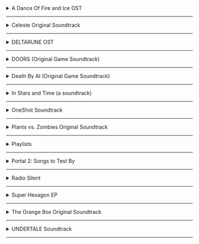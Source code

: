 <!--
TODO:
- Celeste Soundtrack in FLAC (currently MP3s from Steam)
- Celeste
B-Sides & Farewell
- JS&B OST
- Minecraft OST (maybe not, Microsoft might get mad)
- Geometry Dash (with the NCS event levels)
- Cuphead OST
-->
<!-- files -->
<details>
	<hr />
	<summary>A Dance Of Fire and Ice OST</summary>
	<a
		class="link"
		href="A%20Dance%20Of%20Fire%20and%20Ice%20OST%2FA%20Dance%20Of%20Fire%20And%20Ice%20OST.jpg"
		>A Dance Of Fire And Ice OST.jpg</a
	><br />
	<a
		class="link"
		href="A%20Dance%20Of%20Fire%20and%20Ice%20OST%2FA%20Dance%20of%20Fire%20and%20Ice.flac"
		>A Dance of Fire and Ice.flac</a
	><br />
	<a class="link" href="A%20Dance%20Of%20Fire%20and%20Ice%20OST%2FOffbeats.flac"
		>Offbeats.flac</a
	><br />
	<a
		class="link"
		href="A%20Dance%20Of%20Fire%20and%20Ice%20OST%2FThe%20Wind-Up.flac"
		>The Wind-Up.flac</a
	><br />
	<a
		class="link"
		href="A%20Dance%20Of%20Fire%20and%20Ice%20OST%2FLove%20Letters.flac"
		>Love Letters.flac</a
	><br />
	<a
		class="link"
		href="A%20Dance%20Of%20Fire%20and%20Ice%20OST%2FThe%20Midnight%20Train.flac"
		>The Midnight Train.flac</a
	><br />
	<a class="link" href="A%20Dance%20Of%20Fire%20and%20Ice%20OST%2FPulse.flac"
		>Pulse.flac</a
	><br />
	<a
		class="link"
		href="A%20Dance%20Of%20Fire%20and%20Ice%20OST%2FThanks%20For%20Playing%20My%20Game.flac"
		>Thanks For Playing My Game.flac</a
	><br />
	<a
		class="link"
		href="A%20Dance%20Of%20Fire%20and%20Ice%20OST%2FSpin%202%20Win.flac"
		>Spin 2 Win.flac</a
	><br />
	<a
		class="link"
		href="A%20Dance%20Of%20Fire%20and%20Ice%20OST%2FJungle%20City.flac"
		>Jungle City.flac</a
	><br />
	<a
		class="link"
		href="A%20Dance%20Of%20Fire%20and%20Ice%20OST%2FButterfly%20Planet.flac"
		>Butterfly Planet.flac</a
	><br />
	<a
		class="link"
		href="A%20Dance%20Of%20Fire%20and%20Ice%20OST%2FArtificial%20Chariot.flac"
		>Artificial Chariot.flac</a
	><br />
	<a
		class="link"
		href="A%20Dance%20Of%20Fire%20and%20Ice%20OST%2FThird%20Wave%20Flip-Flop.flac"
		>Third Wave Flip-Flop.flac</a
	><br />
	<a
		class="link"
		href="A%20Dance%20Of%20Fire%20and%20Ice%20OST%2FOne%20forgotten%20night.flac"
		>One forgotten night.flac</a
	><br />
	<a
		class="link"
		href="A%20Dance%20Of%20Fire%20and%20Ice%20OST%2FBonus%20-%20A%20Dance%20of%20Fire%20and%20Ice%20%5BRabbit%20ver.%5D.flac"
		>Bonus - A Dance of Fire and Ice [Rabbit ver.].flac</a
	><br />
	<a
		class="link"
		href="A%20Dance%20Of%20Fire%20and%20Ice%20OST%2FBonus%20-%20A%20Dance%20of%20Fire%20and%20Ice%20%5BSpooky%20ver.%5D.flac"
		>Bonus - A Dance of Fire and Ice [Spooky ver.].flac</a
	><br />
	<a class="link" href="A%20Dance%20Of%20Fire%20and%20Ice%20OST%2FIt%20Go.flac"
		>It Go.flac</a
	><br />
	<a class="link" href="A%20Dance%20Of%20Fire%20and%20Ice%20OST%2FLORELEI.flac"
		>LORELEI.flac</a
	><br />
</details>
<hr />
<details>
	<hr />
	<summary>Celeste Original Soundtrack</summary>
	<a
		class="link"
		href="Celeste%20Original%20Soundtrack%2FCeleste%20Original%20Soundtrack.png"
		>Celeste Original Soundtrack.png</a
	><br />
	<a class="link" href="Celeste%20Original%20Soundtrack%2FPrologue.mp3"
		>Prologue.mp3</a
	><br />
	<a class="link" href="Celeste%20Original%20Soundtrack%2FFirst%20Steps.mp3"
		>First Steps.mp3</a
	><br />
	<a class="link" href="Celeste%20Original%20Soundtrack%2FResurrections.mp3"
		>Resurrections.mp3</a
	><br />
	<a class="link" href="Celeste%20Original%20Soundtrack%2FAwake.mp3"
		>Awake.mp3</a
	><br />
	<a
		class="link"
		href="Celeste%20Original%20Soundtrack%2FPostcard%20from%20Celeste%20Mountain.mp3"
		>Postcard from Celeste Mountain.mp3</a
	><br />
	<a class="link" href="Celeste%20Original%20Soundtrack%2FChecking%20In.mp3"
		>Checking In.mp3</a
	><br />
	<a
		class="link"
		href="Celeste%20Original%20Soundtrack%2FSpirit%20of%20Hospitality.mp3"
		>Spirit of Hospitality.mp3</a
	><br />
	<a
		class="link"
		href="Celeste%20Original%20Soundtrack%2FScattered%20and%20Lost.mp3"
		>Scattered and Lost.mp3</a
	><br />
	<a class="link" href="Celeste%20Original%20Soundtrack%2FGolden.mp3"
		>Golden.mp3</a
	><br />
	<a class="link" href="Celeste%20Original%20Soundtrack%2FAnxiety.mp3"
		>Anxiety.mp3</a
	><br />
	<a
		class="link"
		href="Celeste%20Original%20Soundtrack%2FQuiet%20and%20Falling.mp3"
		>Quiet and Falling.mp3</a
	><br />
	<a class="link" href="Celeste%20Original%20Soundtrack%2FIn%20the%20Mirror.mp3"
		>In the Mirror.mp3</a
	><br />
	<a
		class="link"
		href="Celeste%20Original%20Soundtrack%2FMadeline%20and%20Theo.mp3"
		>Madeline and Theo.mp3</a
	><br />
	<a class="link" href="Celeste%20Original%20Soundtrack%2FStarjump.mp3"
		>Starjump.mp3</a
	><br />
	<a class="link" href="Celeste%20Original%20Soundtrack%2FReflection.mp3"
		>Reflection.mp3</a
	><br />
	<a
		class="link"
		href="Celeste%20Original%20Soundtrack%2FConfronting%20Myself.mp3"
		>Confronting Myself.mp3</a
	><br />
	<a class="link" href="Celeste%20Original%20Soundtrack%2FLittle%20Goth.mp3"
		>Little Goth.mp3</a
	><br />
	<a
		class="link"
		href="Celeste%20Original%20Soundtrack%2FReach%20for%20the%20Summit.mp3"
		>Reach for the Summit.mp3</a
	><br />
	<a class="link" href="Celeste%20Original%20Soundtrack%2FExhale.mp3"
		>Exhale.mp3</a
	><br />
	<a
		class="link"
		href="Celeste%20Original%20Soundtrack%2FHeart%20of%20the%20Mountain.mp3"
		>Heart of the Mountain.mp3</a
	><br />
	<a
		class="link"
		href="Celeste%20Original%20Soundtrack%2FMy%20Dearest%20Friends.mp3"
		>My Dearest Friends.mp3</a
	><br />
</details>
<hr />
<details>
	<hr />
	<summary>DELTARUNE OST</summary>
	<details>
		<hr />
		<summary>Chapter 1</summary>
		<a
			class="link"
			href="DELTARUNE%20OST%2FChapter%201%2FDELTARUNE%20Chapter%201%20OST.png"
			>DELTARUNE Chapter 1 OST.png</a
		><br />
		<a class="link" href="DELTARUNE%20OST%2FChapter%201%2FANOTHER%20HIM.flac"
			>ANOTHER HIM.flac</a
		><br />
		<a class="link" href="DELTARUNE%20OST%2FChapter%201%2FBeginning.flac"
			>Beginning.flac</a
		><br />
		<a class="link" href="DELTARUNE%20OST%2FChapter%201%2FSchool.flac"
			>School.flac</a
		><br />
		<a class="link" href="DELTARUNE%20OST%2FChapter%201%2FSusie.flac"
			>Susie.flac</a
		><br />
		<a class="link" href="DELTARUNE%20OST%2FChapter%201%2FThe%20Door.flac"
			>The Door.flac</a
		><br />
		<a class="link" href="DELTARUNE%20OST%2FChapter%201%2FCliffs.flac"
			>Cliffs.flac</a
		><br />
		<a class="link" href="DELTARUNE%20OST%2FChapter%201%2FThe%20Chase.flac"
			>The Chase.flac</a
		><br />
		<a class="link" href="DELTARUNE%20OST%2FChapter%201%2FThe%20Legend.flac"
			>The Legend.flac</a
		><br />
		<a class="link" href="DELTARUNE%20OST%2FChapter%201%2FLancer.flac"
			>Lancer.flac</a
		><br />
		<a class="link" href="DELTARUNE%20OST%2FChapter%201%2FRude%20Buster.flac"
			>Rude Buster.flac</a
		><br />
		<a class="link" href="DELTARUNE%20OST%2FChapter%201%2FEmpty%20Town.flac"
			>Empty Town.flac</a
		><br />
		<a class="link" href="DELTARUNE%20OST%2FChapter%201%2FWeird%20Birds.flac"
			>Weird Birds.flac</a
		><br />
		<a
			class="link"
			href="DELTARUNE%20OST%2FChapter%201%2FField%20of%20Hopes%20and%20Dreams.flac"
			>Field of Hopes and Dreams.flac</a
		><br />
		<a
			class="link"
			href="DELTARUNE%20OST%2FChapter%201%2FFanfare%20(from%20Rose%20of%20Winter).flac"
			>Fanfare (from Rose of Winter).flac</a
		><br />
		<a class="link" href="DELTARUNE%20OST%2FChapter%201%2FLantern.flac"
			>Lantern.flac</a
		><br />
		<a class="link" href="DELTARUNE%20OST%2FChapter%201%2FI'm%20Very%20Bad.flac"
			>I'm Very Bad.flac</a
		><br />
		<a class="link" href="DELTARUNE%20OST%2FChapter%201%2FChecker%20Dance.flac"
			>Checker Dance.flac</a
		><br />
		<a class="link" href="DELTARUNE%20OST%2FChapter%201%2FQuiet%20Autumn.flac"
			>Quiet Autumn.flac</a
		><br />
		<a class="link" href="DELTARUNE%20OST%2FChapter%201%2FScarlet%20Forest.flac"
			>Scarlet Forest.flac</a
		><br />
		<a class="link" href="DELTARUNE%20OST%2FChapter%201%2FThrash%20Machine.flac"
			>Thrash Machine.flac</a
		><br />
		<a class="link" href="DELTARUNE%20OST%2FChapter%201%2FVs.%20Lancer.flac"
			>Vs. Lancer.flac</a
		><br />
		<a class="link" href="DELTARUNE%20OST%2FChapter%201%2FBasement.flac"
			>Basement.flac</a
		><br />
		<a class="link" href="DELTARUNE%20OST%2FChapter%201%2FImminent%20Death.flac"
			>Imminent Death.flac</a
		><br />
		<a class="link" href="DELTARUNE%20OST%2FChapter%201%2FVs.%20Susie.flac"
			>Vs. Susie.flac</a
		><br />
		<a class="link" href="DELTARUNE%20OST%2FChapter%201%2FCard%20Castle.flac"
			>Card Castle.flac</a
		><br />
		<a class="link" href="DELTARUNE%20OST%2FChapter%201%2FRouxls%20Kaard.flac"
			>Rouxls Kaard.flac</a
		><br />
		<a class="link" href="DELTARUNE%20OST%2FChapter%201%2FApril%202012.flac"
			>April 2012.flac</a
		><br />
		<a class="link" href="DELTARUNE%20OST%2FChapter%201%2FHip%20Shop.flac"
			>Hip Shop.flac</a
		><br />
		<a class="link" href="DELTARUNE%20OST%2FChapter%201%2FGallery.flac"
			>Gallery.flac</a
		><br />
		<a class="link" href="DELTARUNE%20OST%2FChapter%201%2FChaos%20King.flac"
			>Chaos King.flac</a
		><br />
		<a class="link" href="DELTARUNE%20OST%2FChapter%201%2FDarkness%20Falls.flac"
			>Darkness Falls.flac</a
		><br />
		<a class="link" href="DELTARUNE%20OST%2FChapter%201%2FThe%20Circus.flac"
			>The Circus.flac</a
		><br />
		<a
			class="link"
			href="DELTARUNE%20OST%2FChapter%201%2FTHE%20WORLD%20REVOLVING.flac"
			>THE WORLD REVOLVING.flac</a
		><br />
		<a class="link" href="DELTARUNE%20OST%2FChapter%201%2FFriendship.flac"
			>Friendship.flac</a
		><br />
		<a class="link" href="DELTARUNE%20OST%2FChapter%201%2FTHE%20HOLY.flac"
			>THE HOLY.flac</a
		><br />
		<a class="link" href="DELTARUNE%20OST%2FChapter%201%2FYour%20Power.flac"
			>Your Power.flac</a
		><br />
		<a
			class="link"
			href="DELTARUNE%20OST%2FChapter%201%2FA%20Town%20Called%20Hometown.flac"
			>A Town Called Hometown.flac</a
		><br />
		<a
			class="link"
			href="DELTARUNE%20OST%2FChapter%201%2FYou%20Can%20Always%20Come%20Home.flac"
			>You Can Always Come Home.flac</a
		><br />
		<a class="link" href="DELTARUNE%20OST%2FChapter%201%2FDon't%20Forget.flac"
			>Don't Forget.flac</a
		><br />
		<a
			class="link"
			href="DELTARUNE%20OST%2FChapter%201%2FBefore%20the%20Story.flac"
			>Before the Story.flac</a
		><br />
	</details>
	<hr />
	<details>
		<hr />
		<summary>Chapter 2</summary>
		<a
			class="link"
			href="DELTARUNE%20OST%2FChapter%202%2FDELTARUNE%20Chapter%202%20OST.png"
			>DELTARUNE Chapter 2 OST.png</a
		><br />
		<a class="link" href="DELTARUNE%20OST%2FChapter%202%2FFaint%20Glow.flac"
			>Faint Glow.flac</a
		><br />
		<a
			class="link"
			href="DELTARUNE%20OST%2FChapter%202%2FGirl%20Next%20Door.flac"
			>Girl Next Door.flac</a
		><br />
		<a
			class="link"
			href="DELTARUNE%20OST%2FChapter%202%2FMy%20Castle%20Town.flac"
			>My Castle Town.flac</a
		><br />
		<a class="link" href="DELTARUNE%20OST%2FChapter%202%2FOhhhhohohoho!.flac"
			>Ohhhhohohoho!.flac</a
		><br />
		<a class="link" href="DELTARUNE%20OST%2FChapter%202%2FQueen.flac"
			>Queen.flac</a
		><br />
		<a
			class="link"
			href="DELTARUNE%20OST%2FChapter%202%2FA%20CYBER'S%20WORLD%3F.flac"
			>A CYBER'S WORLD?.flac</a
		><br />
		<a
			class="link"
			href="DELTARUNE%20OST%2FChapter%202%2FA%20Simple%20Diversion.flac"
			>A Simple Diversion.flac</a
		><br />
		<a
			class="link"
			href="DELTARUNE%20OST%2FChapter%202%2FAlmost%20To%20The%20Guys!.flac"
			>Almost To The Guys!.flac</a
		><br />
		<a class="link" href="DELTARUNE%20OST%2FChapter%202%2FCool%20Beat.flac"
			>Cool Beat.flac</a
		><br />
		<a
			class="link"
			href="DELTARUNE%20OST%2FChapter%202%2FWhen%20I%20Get%20Mad%20I%20Dance%20Like%20This.flac"
			>When I Get Mad I Dance Like This.flac</a
		><br />
		<a
			class="link"
			href="DELTARUNE%20OST%2FChapter%202%2FCyber%20Battle%20(Solo).flac"
			>Cyber Battle (Solo).flac</a
		><br />
		<a
			class="link"
			href="DELTARUNE%20OST%2FChapter%202%2FWhen%20I%20Get%20Happy%20I%20Dance%20Like%20This.flac"
			>When I Get Happy I Dance Like This.flac</a
		><br />
		<a class="link" href="DELTARUNE%20OST%2FChapter%202%2FSound%20Studio.flac"
			>Sound Studio.flac</a
		><br />
		<a class="link" href="DELTARUNE%20OST%2FChapter%202%2FBerdly.flac"
			>Berdly.flac</a
		><br />
		<a class="link" href="DELTARUNE%20OST%2FChapter%202%2FSmart%20Race.flac"
			>Smart Race.flac</a
		><br />
		<a
			class="link"
			href="DELTARUNE%20OST%2FChapter%202%2FFaint%20Courage%20(Game%20Over).flac"
			>Faint Courage (Game Over).flac</a
		><br />
		<a
			class="link"
			href="DELTARUNE%20OST%2FChapter%202%2FWELCOME%20TO%20THE%20CITY.flac"
			>WELCOME TO THE CITY.flac</a
		><br />
		<a class="link" href="DELTARUNE%20OST%2FChapter%202%2FMini%20Studio.flac"
			>Mini Studio.flac</a
		><br />
		<a class="link" href="DELTARUNE%20OST%2FChapter%202%2FHoliday%20Studio.flac"
			>Holiday Studio.flac</a
		><br />
		<a class="link" href="DELTARUNE%20OST%2FChapter%202%2FCool%20Mixtape.flac"
			>Cool Mixtape.flac</a
		><br />
		<a
			class="link"
			href="DELTARUNE%20OST%2FChapter%202%2FHEY%20EVERY%20%20%20%20!.flac"
			>HEY EVERY !.flac</a
		><br />
		<a class="link" href="DELTARUNE%20OST%2FChapter%202%2FSpamton.flac"
			>Spamton.flac</a
		><br />
		<a
			class="link"
			href="DELTARUNE%20OST%2FChapter%202%2FNOW'S%20YOUR%20CHANCE%20TO%20BE%20A.flac"
			>NOW'S YOUR CHANCE TO BE A.flac</a
		><br />
		<a
			class="link"
			href="DELTARUNE%20OST%2FChapter%202%2FElegant%20Entrance.flac"
			>Elegant Entrance.flac</a
		><br />
		<a
			class="link"
			href="DELTARUNE%20OST%2FChapter%202%2FBluebird%20of%20Misfortune.flac"
			>Bluebird of Misfortune.flac</a
		><br />
		<a class="link" href="DELTARUNE%20OST%2FChapter%202%2FPandora%20Palace.flac"
			>Pandora Palace.flac</a
		><br />
		<a class="link" href="DELTARUNE%20OST%2FChapter%202%2FKEYGEN.flac"
			>KEYGEN.flac</a
		><br />
		<a
			class="link"
			href="DELTARUNE%20OST%2FChapter%202%2FAcid%20Tunnel%20of%20Love.flac"
			>Acid Tunnel of Love.flac</a
		><br />
		<a
			class="link"
			href="DELTARUNE%20OST%2FChapter%202%2FIt's%20Pronounced%20%22Rules%22.flac"
			>It's Pronounced "Rules".flac</a
		><br />
		<a class="link" href="DELTARUNE%20OST%2FChapter%202%2FLost%20Girl.flac"
			>Lost Girl.flac</a
		><br />
		<a class="link" href="DELTARUNE%20OST%2FChapter%202%2FFerris%20Wheel.flac"
			>Ferris Wheel.flac</a
		><br />
		<a
			class="link"
			href="DELTARUNE%20OST%2FChapter%202%2FAttack%20of%20the%20Killer%20Queen.flac"
			>Attack of the Killer Queen.flac</a
		><br />
		<a class="link" href="DELTARUNE%20OST%2FChapter%202%2FGiga%20Size.flac"
			>Giga Size.flac</a
		><br />
		<a
			class="link"
			href="DELTARUNE%20OST%2FChapter%202%2FPowers%20Combined.flac"
			>Powers Combined.flac</a
		><br />
		<a
			class="link"
			href="DELTARUNE%20OST%2FChapter%202%2FKnock%20You%20Down%20!!.flac"
			>Knock You Down !!.flac</a
		><br />
		<a
			class="link"
			href="DELTARUNE%20OST%2FChapter%202%2FThe%20Dark%20Truth.flac"
			>The Dark Truth.flac</a
		><br />
		<a class="link" href="DELTARUNE%20OST%2FChapter%202%2FDigital%20Roots.flac"
			>Digital Roots.flac</a
		><br />
		<a
			class="link"
			href="DELTARUNE%20OST%2FChapter%202%2FDeal%20Gone%20Wrong.flac"
			>Deal Gone Wrong.flac</a
		><br />
		<a class="link" href="DELTARUNE%20OST%2FChapter%202%2FBIG%20SHOT.flac"
			>BIG SHOT.flac</a
		><br />
		<a class="link" href="DELTARUNE%20OST%2FChapter%202%2FA%20Real%20Boy!.flac"
			>A Real Boy!.flac</a
		><br />
		<a class="link" href="DELTARUNE%20OST%2FChapter%202%2FDialtone.flac"
			>Dialtone.flac</a
		><br />
		<a class="link" href="DELTARUNE%20OST%2FChapter%202%2Fsans..flac"
			>sans..flac</a
		><br />
		<a
			class="link"
			href="DELTARUNE%20OST%2FChapter%202%2FChill%20Jailbreak%20Alarm%20To%20Study%20And%20Relax%20To.flac"
			>Chill Jailbreak Alarm To Study And Relax To.flac</a
		><br />
		<a
			class="link"
			href="DELTARUNE%20OST%2FChapter%202%2FYou%20Can%20Always%20Come%20Home.flac"
			>You Can Always Come Home.flac</a
		><br />
		<a
			class="link"
			href="DELTARUNE%20OST%2FChapter%202%2FUntil%20Next%20Time.flac"
			>Until Next Time.flac</a
		><br />
		<a
			class="link"
			href="DELTARUNE%20OST%2FChapter%202%2FBefore%20The%20Story.flac"
			>Before The Story.flac</a
		><br />
		<a
			class="link"
			href="DELTARUNE%20OST%2FChapter%202%2FBerdly%20(Rejected%20Concept).flac"
			>Berdly (Rejected Concept).flac</a
		><br />
	</details>
	<hr />
	<details>
		<hr />
		<summary>Chapters 3+4</summary>
		<a
			class="link"
			href="DELTARUNE%20OST%2FChapters%203%2B4%2FDELTARUNE%20Chapters%203%2B4%20OST.png"
			>DELTARUNE Chapters 3+4 OST.png</a
		><br />
		<a
			class="link"
			href="DELTARUNE%20OST%2FChapters%203%2B4%2FFlashback%20(Excerpt).flac"
			>Flashback (Excerpt).flac</a
		><br />
		<a
			class="link"
			href="DELTARUNE%20OST%2FChapters%203%2B4%2FFeature%20Presentation.flac"
			>Feature Presentation.flac</a
		><br />
		<a
			class="link"
			href="DELTARUNE%20OST%2FChapters%203%2B4%2FAnd%20Now%20For%20Today%E2%80%99s%20Sponsors%E2%80%A6!.flac"
			>And Now For Today’s Sponsors…!.flac</a
		><br />
		<a
			class="link"
			href="DELTARUNE%20OST%2FChapters%203%2B4%2FMIKE%2C%20the%20BOARD%2C%20please!.flac"
			>MIKE, the BOARD, please!.flac</a
		><br />
		<a
			class="link"
			href="DELTARUNE%20OST%2FChapters%203%2B4%2FSandy%20Board.flac"
			>Sandy Board.flac</a
		><br />
		<a
			class="link"
			href="DELTARUNE%20OST%2FChapters%203%2B4%2FAdventure%20Board.flac"
			>Adventure Board.flac</a
		><br />
		<a class="link" href="DELTARUNE%20OST%2FChapters%203%2B4%2FQuery%3F.flac"
			>Query?.flac</a
		><br />
		<a class="link" href="DELTARUNE%20OST%2FChapters%203%2B4%2FQuiz!.flac"
			>Quiz!.flac</a
		><br />
		<a
			class="link"
			href="DELTARUNE%20OST%2FChapters%203%2B4%2FDig!%20Dig!%20To%20The%20Center%20of%20the%20Earth!.flac"
			>Dig! Dig! To The Center of the Earth!.flac</a
		><br />
		<a
			class="link"
			href="DELTARUNE%20OST%2FChapters%203%2B4%2FPushing%20Buddies.flac"
			>Pushing Buddies.flac</a
		><br />
		<a
			class="link"
			href="DELTARUNE%20OST%2FChapters%203%2B4%2FRuder%20Buster.flac"
			>Ruder Buster.flac</a
		><br />
		<a
			class="link"
			href="DELTARUNE%20OST%2FChapters%203%2B4%2FPhysical%20Challenge.flac"
			>Physical Challenge.flac</a
		><br />
		<a
			class="link"
			href="DELTARUNE%20OST%2FChapters%203%2B4%2FBoard%20Clear!.flac"
			>Board Clear!.flac</a
		><br />
		<a
			class="link"
			href="DELTARUNE%20OST%2FChapters%203%2B4%2FWelcome%20to%20the%20Green%20Room.flac"
			>Welcome to the Green Room.flac</a
		><br />
		<a
			class="link"
			href="DELTARUNE%20OST%2FChapters%203%2B4%2FVapor%20Buster.flac"
			>Vapor Buster.flac</a
		><br />
		<a
			class="link"
			href="DELTARUNE%20OST%2FChapters%203%2B4%2FParadise%2C%20Paradise.flac"
			>Paradise, Paradise.flac</a
		><br />
		<a class="link" href="DELTARUNE%20OST%2FChapters%203%2B4%2FRaft%20Ride.flac"
			>Raft Ride.flac</a
		><br />
		<a
			class="link"
			href="DELTARUNE%20OST%2FChapters%203%2B4%2FSOUTH%20OF%20THE%20BORDER!!.flac"
			>SOUTH OF THE BORDER!!.flac</a
		><br />
		<a
			class="link"
			href="DELTARUNE%20OST%2FChapters%203%2B4%2FSound%20Check.flac"
			>Sound Check.flac</a
		><br />
		<a
			class="link"
			href="DELTARUNE%20OST%2FChapters%203%2B4%2FRaise%20Up%20Your%20Bat.flac"
			>Raise Up Your Bat.flac</a
		><br />
		<a
			class="link"
			href="DELTARUNE%20OST%2FChapters%203%2B4%2FKING%20OF%20ROLYPOLY.flac"
			>KING OF ROLYPOLY.flac</a
		><br />
		<a
			class="link"
			href="DELTARUNE%20OST%2FChapters%203%2B4%2FGlowing%20Snow.flac"
			>Glowing Snow.flac</a
		><br />
		<a
			class="link"
			href="DELTARUNE%20OST%2FChapters%203%2B4%2FBig%20City%20Board.flac"
			>Big City Board.flac</a
		><br />
		<a
			class="link"
			href="DELTARUNE%20OST%2FChapters%203%2B4%2FDoom%20Board.flac"
			>Doom Board.flac</a
		><br />
		<a
			class="link"
			href="DELTARUNE%20OST%2FChapters%203%2B4%2FMetaphysical%20Challenge.flac"
			>Metaphysical Challenge.flac</a
		><br />
		<a class="link" href="DELTARUNE%20OST%2FChapters%203%2B4%2FTV%20WORLD.flac"
			>TV WORLD.flac</a
		><br />
		<a
			class="link"
			href="DELTARUNE%20OST%2FChapters%203%2B4%2FIt%E2%80%99s%20TV%20Time!.flac"
			>It’s TV Time!.flac</a
		><br />
		<a
			class="link"
			href="DELTARUNE%20OST%2FChapters%203%2B4%2FHall%20of%20Fame.flac"
			>Hall of Fame.flac</a
		><br />
		<a class="link" href="DELTARUNE%20OST%2FChapters%203%2B4%2FBreath.flac"
			>Breath.flac</a
		><br />
		<a
			class="link"
			href="DELTARUNE%20OST%2FChapters%203%2B4%2FBlack%20Knife.flac"
			>Black Knife.flac</a
		><br />
		<a class="link" href="DELTARUNE%20OST%2FChapters%203%2B4%2FCrickets.flac"
			>Crickets.flac</a
		><br />
		<a class="link" href="DELTARUNE%20OST%2FChapters%203%2B4%2FDump.flac"
			>Dump.flac</a
		><br />
		<a class="link" href="DELTARUNE%20OST%2FChapters%203%2B4%2FSWORD.flac"
			>SWORD.flac</a
		><br />
		<a
			class="link"
			href="DELTARUNE%20OST%2FChapters%203%2B4%2FNORTHERNLIGHT.flac"
			>NORTHERNLIGHT.flac</a
		><br />
		<a class="link" href="DELTARUNE%20OST%2FChapters%203%2B4%2FGLACEIR.flac"
			>GLACEIR.flac</a
		><br />
		<a class="link" href="DELTARUNE%20OST%2FChapters%203%2B4%2FBIT%20ROOTS.flac"
			>BIT ROOTS.flac</a
		><br />
		<a class="link" href="DELTARUNE%20OST%2FChapters%203%2B4%2FERAM.flac"
			>ERAM.flac</a
		><br />
		<a
			class="link"
			href="DELTARUNE%20OST%2FChapters%203%2B4%2FBURNING%20EYES.flac"
			>BURNING EYES.flac</a
		><br />
		<a
			class="link"
			href="DELTARUNE%20OST%2FChapters%203%2B4%2FOld%20wooden%20rafters.flac"
			>Old wooden rafters.flac</a
		><br />
		<a class="link" href="DELTARUNE%20OST%2FChapters%203%2B4%2FHymn.flac"
			>Hymn.flac</a
		><br />
		<a
			class="link"
			href="DELTARUNE%20OST%2FChapters%203%2B4%2FAnother%20day%20in%20hometown.flac"
			>Another day in hometown.flac</a
		><br />
		<a class="link" href="DELTARUNE%20OST%2FChapters%203%2B4%2FFriends.flac"
			>Friends.flac</a
		><br />
		<a
			class="link"
			href="DELTARUNE%20OST%2FChapters%203%2B4%2FCastle%20Funk.flac"
			>Castle Funk.flac</a
		><br />
		<a
			class="link"
			href="DELTARUNE%20OST%2FChapters%203%2B4%2FKnock%20You%20Down!!%20(Rhythm%20Ver.).flac"
			>Knock You Down!! (Rhythm Ver.).flac</a
		><br />
		<a
			class="link"
			href="DELTARUNE%20OST%2FChapters%203%2B4%2FGingerbread%20House.flac"
			>Gingerbread House.flac</a
		><br />
		<a
			class="link"
			href="DELTARUNE%20OST%2FChapters%203%2B4%2FThe%20distance%20between%20two.flac"
			>The distance between two.flac</a
		><br />
		<a class="link" href="DELTARUNE%20OST%2FChapters%203%2B4%2FC.flac">C.flac</a
		><br />
		<a class="link" href="DELTARUNE%20OST%2FChapters%203%2B4%2FATRIUM.flac"
			>ATRIUM.flac</a
		><br />
		<a
			class="link"
			href="DELTARUNE%20OST%2FChapters%203%2B4%2FDark%20Sanctuary.flac"
			>Dark Sanctuary.flac</a
		><br />
		<a
			class="link"
			href="DELTARUNE%20OST%2FChapters%203%2B4%2FFrom%20Now%20On%20(Battle%202).flac"
			>From Now On (Battle 2).flac</a
		><br />
		<a
			class="link"
			href="DELTARUNE%20OST%2FChapters%203%2B4%2FGyaa%20Ha%20ha!.flac"
			>Gyaa Ha ha!.flac</a
		><br />
		<a class="link" href="DELTARUNE%20OST%2FChapters%203%2B4%2FFireplace.flac"
			>Fireplace.flac</a
		><br />
		<a
			class="link"
			href="DELTARUNE%20OST%2FChapters%203%2B4%2FA%20DARK%20ZONE.flac"
			>A DARK ZONE.flac</a
		><br />
		<a
			class="link"
			href="DELTARUNE%20OST%2FChapters%203%2B4%2FMysterious%20Ringing.flac"
			>Mysterious Ringing.flac</a
		><br />
		<a
			class="link"
			href="DELTARUNE%20OST%2FChapters%203%2B4%2FEver%20Higher.flac"
			>Ever Higher.flac</a
		><br />
		<a
			class="link"
			href="DELTARUNE%20OST%2FChapters%203%2B4%2FWise%20words.flac"
			>Wise words.flac</a
		><br />
		<a
			class="link"
			href="DELTARUNE%20OST%2FChapters%203%2B4%2FPiano%20that%20may%20not%20be%20played%20that%20well.flac"
			>Piano that may not be played that well.flac</a
		><br />
		<a
			class="link"
			href="DELTARUNE%20OST%2FChapters%203%2B4%2FHammer%20of%20Justice.flac"
			>Hammer of Justice.flac</a
		><br />
		<a class="link" href="DELTARUNE%20OST%2FChapters%203%2B4%2F12am.flac"
			>12am.flac</a
		><br />
		<a
			class="link"
			href="DELTARUNE%20OST%2FChapters%203%2B4%2FThe%20Second%20Sanctuary.flac"
			>The Second Sanctuary.flac</a
		><br />
		<a class="link" href="DELTARUNE%20OST%2FChapters%203%2B4%2FRipple.flac"
			>Ripple.flac</a
		><br />
		<a class="link" href="DELTARUNE%20OST%2FChapters%203%2B4%2F13am.flac"
			>13am.flac</a
		><br />
		<a
			class="link"
			href="DELTARUNE%20OST%2FChapters%203%2B4%2FThe%20Third%20Sanctuary.flac"
			>The Third Sanctuary.flac</a
		><br />
		<a
			class="link"
			href="DELTARUNE%20OST%2FChapters%203%2B4%2FDark%20Place.flac"
			>Dark Place.flac</a
		><br />
		<a
			class="link"
			href="DELTARUNE%20OST%2FChapters%203%2B4%2FHeavy%20Footsteps.flac"
			>Heavy Footsteps.flac</a
		><br />
		<a
			class="link"
			href="DELTARUNE%20OST%2FChapters%203%2B4%2FCrumbling%20Tower.flac"
			>Crumbling Tower.flac</a
		><br />
		<a class="link" href="DELTARUNE%20OST%2FChapters%203%2B4%2FSPAWN.flac"
			>SPAWN.flac</a
		><br />
		<a class="link" href="DELTARUNE%20OST%2FChapters%203%2B4%2FGUARDIAN.flac"
			>GUARDIAN.flac</a
		><br />
		<a
			class="link"
			href="DELTARUNE%20OST%2FChapters%203%2B4%2FNeed%20a%20hand!%3F.flac"
			>Need a hand!?.flac</a
		><br />
		<a
			class="link"
			href="DELTARUNE%20OST%2FChapters%203%2B4%2FThe%20place%20where%20it%20rained.flac"
			>The place where it rained.flac</a
		><br />
		<a
			class="link"
			href="DELTARUNE%20OST%2FChapters%203%2B4%2FThe%20Ol%E2%80%99%20Jitterbug.flac"
			>The Ol’ Jitterbug.flac</a
		><br />
		<a
			class="link"
			href="DELTARUNE%20OST%2FChapters%203%2B4%2FNeverending%20Night.flac"
			>Neverending Night.flac</a
		><br />
		<a
			class="link"
			href="DELTARUNE%20OST%2FChapters%203%2B4%2FThe%20LEGEND...%3F.flac"
			>The LEGEND...?.flac</a
		><br />
		<a
			class="link"
			href="DELTARUNE%20OST%2FChapters%203%2B4%2FWith%20Hope%20Crossed%20On%20Our%20Hearts.flac"
			>With Hope Crossed On Our Hearts.flac</a
		><br />
		<a
			class="link"
			href="DELTARUNE%20OST%2FChapters%203%2B4%2FVolume%20Adjustment.flac"
			>Volume Adjustment.flac</a
		><br />
		<a class="link" href="DELTARUNE%20OST%2FChapters%203%2B4%2FCatswing.flac"
			>Catswing.flac</a
		><br />
		<a class="link" href="DELTARUNE%20OST%2FChapters%203%2B4%2FAIRWAVES.flac"
			>AIRWAVES.flac</a
		><br />
		<a
			class="link"
			href="DELTARUNE%20OST%2FChapters%203%2B4%2FConcert%20for%20you.flac"
			>Concert for you.flac</a
		><br />
	</details>
	<hr />
</details>
<hr />
<details>
	<hr />
	<summary>DOORS (Original Game Soundtrack)</summary>
	<details>
		<hr />
		<summary>Volume 1</summary>
		<a
			class="link"
			href="DOORS%20(Original%20Game%20Soundtrack)%2FVolume%201%2FDOORS%20(Original%20Game%20Soundtrack)%2C%20Vol.%201%20-%20EP.jpg"
			>DOORS (Original Game Soundtrack), Vol. 1 - EP.jpg</a
		><br />
		<a
			class="link"
			href="DOORS%20(Original%20Game%20Soundtrack)%2FVolume%201%2FDawn%20Of%20The%20Doors.flac"
			>Dawn Of The Doors.flac</a
		><br />
		<a
			class="link"
			href="DOORS%20(Original%20Game%20Soundtrack)%2FVolume%201%2FHere%20I%20Come.flac"
			>Here I Come.flac</a
		><br />
		<a
			class="link"
			href="DOORS%20(Original%20Game%20Soundtrack)%2FVolume%201%2FUnhinged.flac"
			>Unhinged.flac</a
		><br />
		<a
			class="link"
			href="DOORS%20(Original%20Game%20Soundtrack)%2FVolume%201%2FGuiding%20Light.flac"
			>Guiding Light.flac</a
		><br />
		<a
			class="link"
			href="DOORS%20(Original%20Game%20Soundtrack)%2FVolume%201%2FElevator%20Jam.flac"
			>Elevator Jam.flac</a
		><br />
	</details>
	<hr />
	<details>
		<hr />
		<summary>Volume 2</summary>
		<a
			class="link"
			href="DOORS%20(Original%20Game%20Soundtrack)%2FVolume%202%2FDOORS%20(Original%20Game%20Soundtrack)%2C%20Vol.%202%20-%20EP.jpg"
			>DOORS (Original Game Soundtrack), Vol. 2 - EP.jpg</a
		><br />
		<a
			class="link"
			href="DOORS%20(Original%20Game%20Soundtrack)%2FVolume%202%2FJeff's%20Jingle.flac"
			>Jeff's Jingle.flac</a
		><br />
		<a
			class="link"
			href="DOORS%20(Original%20Game%20Soundtrack)%2FVolume%202%2FUnhinged%20II.flac"
			>Unhinged II.flac</a
		><br />
		<a
			class="link"
			href="DOORS%20(Original%20Game%20Soundtrack)%2FVolume%202%2FElevator%20Jammed.flac"
			>Elevator Jammed.flac</a
		><br />
		<a
			class="link"
			href="DOORS%20(Original%20Game%20Soundtrack)%2FVolume%202%2FCurious%20Light.flac"
			>Curious Light.flac</a
		><br />
		<a
			class="link"
			href="DOORS%20(Original%20Game%20Soundtrack)%2FVolume%202%2FTrailer%20Theme%20(Remix).flac"
			>Trailer Theme (Remix).flac</a
		><br />
		<a
			class="link"
			href="DOORS%20(Original%20Game%20Soundtrack)%2FVolume%202%2FElevator%20Jam%20(Remix).flac"
			>Elevator Jam (Remix).flac</a
		><br />
	</details>
	<hr />
	<details>
		<hr />
		<summary>Volume 3</summary>
		<a
			class="link"
			href="DOORS%20(Original%20Game%20Soundtrack)%2FVolume%203%2FDOORS%20(Original%20Game%20Soundtrack)%2C%20Vol.%203%20-%20EP.jpg"
			>DOORS (Original Game Soundtrack), Vol. 3 - EP.jpg</a
		><br />
		<a
			class="link"
			href="DOORS%20(Original%20Game%20Soundtrack)%2FVolume%203%2FDusk%20Of%20The%20Doors.flac"
			>Dusk Of The Doors.flac</a
		><br />
		<a
			class="link"
			href="DOORS%20(Original%20Game%20Soundtrack)%2FVolume%203%2FJeff's%20Jingle%20(DNB%20Remix).flac"
			>Jeff's Jingle (DNB Remix).flac</a
		><br />
		<a
			class="link"
			href="DOORS%20(Original%20Game%20Soundtrack)%2FVolume%203%2FMake%20Haste.flac"
			>Make Haste.flac</a
		><br />
		<a
			class="link"
			href="DOORS%20(Original%20Game%20Soundtrack)%2FVolume%203%2FSeek%20Merch%20Trailer%20Theme.flac"
			>Seek Merch Trailer Theme.flac</a
		><br />
		<a
			class="link"
			href="DOORS%20(Original%20Game%20Soundtrack)%2FVolume%203%2FElevator%20Jam%20(Retro%20Mode).flac"
			>Elevator Jam (Retro Mode).flac</a
		><br />
		<a
			class="link"
			href="DOORS%20(Original%20Game%20Soundtrack)%2FVolume%203%2FElevator%20Jam%20(April%20Fools).flac"
			>Elevator Jam (April Fools).flac</a
		><br />
	</details>
	<hr />
	<details>
		<hr />
		<summary>Volume 4</summary>
		<a
			class="link"
			href="DOORS%20(Original%20Game%20Soundtrack)%2FVolume%204%2FDOORS%20(Original%20Game%20Soundtrack)%2C%20Vol.%204%20-%20EP.jpg"
			>DOORS (Original Game Soundtrack), Vol. 4 - EP.jpg</a
		><br />
		<a
			class="link"
			href="DOORS%20(Original%20Game%20Soundtrack)%2FVolume%204%2FReady%20Or%20Not.flac"
			>Ready Or Not.flac</a
		><br />
		<a
			class="link"
			href="DOORS%20(Original%20Game%20Soundtrack)%2FVolume%204%2FReady%20To%20Rumble.flac"
			>Ready To Rumble.flac</a
		><br />
		<a
			class="link"
			href="DOORS%20(Original%20Game%20Soundtrack)%2FVolume%204%2FJeff's%20Jam.flac"
			>Jeff's Jam.flac</a
		><br />
		<a
			class="link"
			href="DOORS%20(Original%20Game%20Soundtrack)%2FVolume%204%2FOh%20Dam.flac"
			>Oh Dam.flac</a
		><br />
		<a
			class="link"
			href="DOORS%20(Original%20Game%20Soundtrack)%2FVolume%204%2FFresh%20Air%20(Ambience%20Version).flac"
			>Fresh Air (Ambience Version).flac</a
		><br />
		<a
			class="link"
			href="DOORS%20(Original%20Game%20Soundtrack)%2FVolume%204%2FFresh%20Air.flac"
			>Fresh Air.flac</a
		><br />
	</details>
	<hr />
</details>
<hr />
<details>
	<hr />
	<summary>Death By AI (Original Game Soundtrack)</summary>
	<details>
		<hr />
		<summary>Brotherhood</summary>
		<a
			class="link"
			href="Death%20By%20AI%20(Original%20Game%20Soundtrack)%2FBrotherhood%2FDeath%20By%20AI%3A%20Brotherhood%20(Original%20Game%20Soundtrack).jpg"
			>Death By AI: Brotherhood (Original Game Soundtrack).jpg</a
		><br />
		<a
			class="link"
			href="Death%20By%20AI%20(Original%20Game%20Soundtrack)%2FBrotherhood%2FBrotherhood.flac"
			>Brotherhood.flac</a
		><br />
		<a
			class="link"
			href="Death%20By%20AI%20(Original%20Game%20Soundtrack)%2FBrotherhood%2FRevolution!%20(Unused).flac"
			>Revolution! (Unused).flac</a
		><br />
	</details>
	<hr />
	<details>
		<hr />
		<summary>Lone Survivor</summary>
		<a
			class="link"
			href="Death%20By%20AI%20(Original%20Game%20Soundtrack)%2FLone%20Survivor%2FDeath%20By%20AI%3A%20Lone%20Survivor%20(Original%20Game%20Soundtrack).jpg"
			>Death By AI: Lone Survivor (Original Game Soundtrack).jpg</a
		><br />
		<a
			class="link"
			href="Death%20By%20AI%20(Original%20Game%20Soundtrack)%2FLone%20Survivor%2FLone%20Survivor.flac"
			>Lone Survivor.flac</a
		><br />
		<a
			class="link"
			href="Death%20By%20AI%20(Original%20Game%20Soundtrack)%2FLone%20Survivor%2FWriting%20Round%20(Lone%20Survivor).flac"
			>Writing Round (Lone Survivor).flac</a
		><br />
		<a
			class="link"
			href="Death%20By%20AI%20(Original%20Game%20Soundtrack)%2FLone%20Survivor%2FLone%20Survivor%20(Alternate%20Version).flac"
			>Lone Survivor (Alternate Version).flac</a
		><br />
	</details>
	<hr />
	<a
		class="link"
		href="Death%20By%20AI%20(Original%20Game%20Soundtrack)%2FDeath%20By%20AI%20(Original%20Game%20Soundtrack).jpg"
		>Death By AI (Original Game Soundtrack).jpg</a
	><br />
	<a
		class="link"
		href="Death%20By%20AI%20(Original%20Game%20Soundtrack)%2FMain%20Theme.flac"
		>Main Theme.flac</a
	><br />
	<a
		class="link"
		href="Death%20By%20AI%20(Original%20Game%20Soundtrack)%2FWriting%20Round.flac"
		>Writing Round.flac</a
	><br />
	<a
		class="link"
		href="Death%20By%20AI%20(Original%20Game%20Soundtrack)%2FWe%20All%20Lose%20Eventually.flac"
		>We All Lose Eventually.flac</a
	><br />
	<a
		class="link"
		href="Death%20By%20AI%20(Original%20Game%20Soundtrack)%2FMain%20Theme%20(Alternate%20Version).flac"
		>Main Theme (Alternate Version).flac</a
	><br />
</details>
<hr />
<details>
	<hr />
	<summary>In Stars and Time (a soundtrack)</summary>
	<a
		class="link"
		href="In%20Stars%20and%20Time%20(a%20soundtrack)%2FIn%20Stars%20and%20Time%20(a%20soundtrack).jpg"
		>In Stars and Time (a soundtrack).jpg</a
	><br />
	<a
		class="link"
		href="In%20Stars%20and%20Time%20(a%20soundtrack)%2FIn%20Stars%20and%20Time.flac"
		>In Stars and Time.flac</a
	><br />
	<a
		class="link"
		href="In%20Stars%20and%20Time%20(a%20soundtrack)%2FPrologue.flac"
		>Prologue.flac</a
	><br />
	<a
		class="link"
		href="In%20Stars%20and%20Time%20(a%20soundtrack)%2FDormont.flac"
		>Dormont.flac</a
	><br />
	<a
		class="link"
		href="In%20Stars%20and%20Time%20(a%20soundtrack)%2FDormont%20(Welcome%20To%20My%20Home%2C%20Stranger).flac"
		>Dormont (Welcome To My Home, Stranger).flac</a
	><br />
	<a
		class="link"
		href="In%20Stars%20and%20Time%20(a%20soundtrack)%2FThe%20Journey%20So%20Far.flac"
		>The Journey So Far.flac</a
	><br />
	<a
		class="link"
		href="In%20Stars%20and%20Time%20(a%20soundtrack)%2FLet's%20Play%20Rock%20Paper%20Scissors!.flac"
		>Let's Play Rock Paper Scissors!.flac</a
	><br />
	<a
		class="link"
		href="In%20Stars%20and%20Time%20(a%20soundtrack)%2FGet%20Ready%2C%20Everyone!%20(Battle%20Theme).flac"
		>Get Ready, Everyone! (Battle Theme).flac</a
	><br />
	<a
		class="link"
		href="In%20Stars%20and%20Time%20(a%20soundtrack)%2FBe%20Careful%2C%20Everyone!%20(Boss%20theme).flac"
		>Be Careful, Everyone! (Boss theme).flac</a
	><br />
	<a
		class="link"
		href="In%20Stars%20and%20Time%20(a%20soundtrack)%2FGo%20Back%20(Death's%20Theme).flac"
		>Go Back (Death's Theme).flac</a
	><br />
	<a
		class="link"
		href="In%20Stars%20and%20Time%20(a%20soundtrack)%2FGame%20Over.flac"
		>Game Over.flac</a
	><br />
	<a
		class="link"
		href="In%20Stars%20and%20Time%20(a%20soundtrack)%2FHow%20Can%20I%20Help%20You%2C%20Stardust%3F%20(Loop's%20theme).flac"
		>How Can I Help You, Stardust? (Loop's theme).flac</a
	><br />
	<a
		class="link"
		href="In%20Stars%20and%20Time%20(a%20soundtrack)%2FThe%20House%20(Floor%201).flac"
		>The House (Floor 1).flac</a
	><br />
	<a
		class="link"
		href="In%20Stars%20and%20Time%20(a%20soundtrack)%2FThe%20House%20(Floor%202).flac"
		>The House (Floor 2).flac</a
	><br />
	<a
		class="link"
		href="In%20Stars%20and%20Time%20(a%20soundtrack)%2FThe%20House%20(Floor%203).flac"
		>The House (Floor 3).flac</a
	><br />
	<a
		class="link"
		href="In%20Stars%20and%20Time%20(a%20soundtrack)%2FWe're%20With%20You!.flac"
		>We're With You!.flac</a
	><br />
	<a
		class="link"
		href="In%20Stars%20and%20Time%20(a%20soundtrack)%2FIs%20It%20Snack%20Time%20Yet....flac"
		>Is It Snack Time Yet....flac</a
	><br />
	<a
		class="link"
		href="In%20Stars%20and%20Time%20(a%20soundtrack)%2FFrozen%20in%20Time.flac"
		>Frozen in Time.flac</a
	><br />
	<a
		class="link"
		href="In%20Stars%20and%20Time%20(a%20soundtrack)%2FPlease%20Don't%20Be%20Sad.flac"
		>Please Don't Be Sad.flac</a
	><br />
	<a
		class="link"
		href="In%20Stars%20and%20Time%20(a%20soundtrack)%2FIn%20the%20Presence%20of%20the%20King.flac"
		>In the Presence of the King.flac</a
	><br />
	<a
		class="link"
		href="In%20Stars%20and%20Time%20(a%20soundtrack)%2FDo%20You%20Remember%20(King's%20Theme).flac"
		>Do You Remember (King's Theme).flac</a
	><br />
	<a
		class="link"
		href="In%20Stars%20and%20Time%20(a%20soundtrack)%2FPower%20of%20Friendship.flac"
		>Power of Friendship.flac</a
	><br />
	<a
		class="link"
		href="In%20Stars%20and%20Time%20(a%20soundtrack)%2FIt's%20Finally%20Over....flac"
		>It's Finally Over....flac</a
	><br />
	<a
		class="link"
		href="In%20Stars%20and%20Time%20(a%20soundtrack)%2FIsn't%20it%20Over%3F.flac"
		>Isn't it Over?.flac</a
	><br />
	<a
		class="link"
		href="In%20Stars%20and%20Time%20(a%20soundtrack)%2FFriend%20Quest.flac"
		>Friend Quest.flac</a
	><br />
	<a
		class="link"
		href="In%20Stars%20and%20Time%20(a%20soundtrack)%2FFriend%20Quest%20(Solo).flac"
		>Friend Quest (Solo).flac</a
	><br />
	<a
		class="link"
		href="In%20Stars%20and%20Time%20(a%20soundtrack)%2FLet's%20Hang%20Out%2C%20Stardust!.flac"
		>Let's Hang Out, Stardust!.flac</a
	><br />
	<a
		class="link"
		href="In%20Stars%20and%20Time%20(a%20soundtrack)%2FThinking%20Time.flac"
		>Thinking Time.flac</a
	><br />
	<a
		class="link"
		href="In%20Stars%20and%20Time%20(a%20soundtrack)%2FDo%20You%20Remember%20(Our%20Country).flac"
		>Do You Remember (Our Country).flac</a
	><br />
	<a
		class="link"
		href="In%20Stars%20and%20Time%20(a%20soundtrack)%2FAn%20Island%20North%20of%20Vaugarde.flac"
		>An Island North of Vaugarde.flac</a
	><br />
	<a
		class="link"
		href="In%20Stars%20and%20Time%20(a%20soundtrack)%2FThe%20House%20(Trapped).flac"
		>The House (Trapped).flac</a
	><br />
	<a
		class="link"
		href="In%20Stars%20and%20Time%20(a%20soundtrack)%2FDo%20You%20Remember%20(We've%20Been%20Through%20This%20Before).flac"
		>Do You Remember (We've Been Through This Before).flac</a
	><br />
	<a
		class="link"
		href="In%20Stars%20and%20Time%20(a%20soundtrack)%2FGame%20Over%20(Don't%20Leave%20Me%20Alone%20Here).flac"
		>Game Over (Don't Leave Me Alone Here).flac</a
	><br />
	<a
		class="link"
		href="In%20Stars%20and%20Time%20(a%20soundtrack)%2FPower%20of%20Love.flac"
		>Power of Love.flac</a
	><br />
	<a
		class="link"
		href="In%20Stars%20and%20Time%20(a%20soundtrack)%2FI%20WON'T%20LET%20YOU%20GO%20HOME.flac"
		>I WON'T LET YOU GO HOME.flac</a
	><br />
	<a
		class="link"
		href="In%20Stars%20and%20Time%20(a%20soundtrack)%2FTell%20Us%20Tell%20Us%20Tell%20Us.flac"
		>Tell Us Tell Us Tell Us.flac</a
	><br />
	<a
		class="link"
		href="In%20Stars%20and%20Time%20(a%20soundtrack)%2FYou%20Want%20To%20Stay%20With%20Them.flac"
		>You Want To Stay With Them.flac</a
	><br />
	<a
		class="link"
		href="In%20Stars%20and%20Time%20(a%20soundtrack)%2FIt's%20Finally%20Over...%20(Reprise).flac"
		>It's Finally Over... (Reprise).flac</a
	><br />
	<a
		class="link"
		href="In%20Stars%20and%20Time%20(a%20soundtrack)%2FHow%20Can%20You%20Help%20Me%2C%20Stardust%3F.flac"
		>How Can You Help Me, Stardust?.flac</a
	><br />
	<a
		class="link"
		href="In%20Stars%20and%20Time%20(a%20soundtrack)%2FIt's%20Thanks%20To%20You.flac"
		>It's Thanks To You.flac</a
	><br />
	<a
		class="link"
		href="In%20Stars%20and%20Time%20(a%20soundtrack)%2FLong%20Journey.flac"
		>Long Journey.flac</a
	><br />
	<a
		class="link"
		href="In%20Stars%20and%20Time%20(a%20soundtrack)%2FCredits.flac"
		>Credits.flac</a
	><br />
</details>
<hr />
<details>
	<hr />
	<summary>OneShot Soundtrack</summary>
	<details>
		<hr />
		<summary>Solstice</summary>
		<a
			class="link"
			href="OneShot%20Soundtrack%2FSolstice%2FHappily%20Ever%20After.jpg"
			>Happily Ever After.jpg</a
		><br />
		<a
			class="link"
			href="OneShot%20Soundtrack%2FSolstice%2FOneShot%20Solstice%20Soundtrack.png"
			>OneShot Solstice Soundtrack.png</a
		><br />
		<a class="link" href="OneShot%20Soundtrack%2FSolstice%2FPrelude.flac"
			>Prelude.flac</a
		><br />
		<a class="link" href="OneShot%20Soundtrack%2FSolstice%2FDeep%20Mines.flac"
			>Deep Mines.flac</a
		><br />
		<a class="link" href="OneShot%20Soundtrack%2FSolstice%2FVestige.flac"
			>Vestige.flac</a
		><br />
		<a
			class="link"
			href="OneShot%20Soundtrack%2FSolstice%2FSonder%20(extended).flac"
			>Sonder (extended).flac</a
		><br />
		<a
			class="link"
			href="OneShot%20Soundtrack%2FSolstice%2FOut%20of%20Protocol.flac"
			>Out of Protocol.flac</a
		><br />
		<a class="link" href="OneShot%20Soundtrack%2FSolstice%2FPanic.flac"
			>Panic.flac</a
		><br />
		<a class="link" href="OneShot%20Soundtrack%2FSolstice%2FCollapse.flac"
			>Collapse.flac</a
		><br />
		<a
			class="link"
			href="OneShot%20Soundtrack%2FSolstice%2FNavigate%20(extended).flac"
			>Navigate (extended).flac</a
		><br />
		<a
			class="link"
			href="OneShot%20Soundtrack%2FSolstice%2FThe%20FIrst%20Universe.flac"
			>The FIrst Universe.flac</a
		><br />
		<a class="link" href="OneShot%20Soundtrack%2FSolstice%2FAviator.flac"
			>Aviator.flac</a
		><br />
		<a
			class="link"
			href="OneShot%20Soundtrack%2FSolstice%2FEleventh%20Hour.flac"
			>Eleventh Hour.flac</a
		><br />
		<a class="link" href="OneShot%20Soundtrack%2FSolstice%2FRue.flac"
			>Rue.flac</a
		><br />
		<a class="link" href="OneShot%20Soundtrack%2FSolstice%2FThe%20Author.flac"
			>The Author.flac</a
		><br />
		<a
			class="link"
			href="OneShot%20Soundtrack%2FSolstice%2FThe%20World%20Machine.flac"
			>The World Machine.flac</a
		><br />
		<a class="link" href="OneShot%20Soundtrack%2FSolstice%2FEncounter.flac"
			>Encounter.flac</a
		><br />
		<a class="link" href="OneShot%20Soundtrack%2FSolstice%2FSolstice.flac"
			>Solstice.flac</a
		><br />
		<a class="link" href="OneShot%20Soundtrack%2FSolstice%2FSunrise.flac"
			>Sunrise.flac</a
		><br />
		<a class="link" href="OneShot%20Soundtrack%2FSolstice%2FIn%20Memory.flac"
			>In Memory.flac</a
		><br />
		<a
			class="link"
			href="OneShot%20Soundtrack%2FSolstice%2F%3D%3D%5BEpilogue%5D%3D%3D.flac"
			>==[Epilogue]==.flac</a
		><br />
		<a class="link" href="OneShot%20Soundtrack%2FSolstice%2FHomesick.flac"
			>Homesick.flac</a
		><br />
		<a class="link" href="OneShot%20Soundtrack%2FSolstice%2FInventory.flac"
			>Inventory.flac</a
		><br />
		<a
			class="link"
			href="OneShot%20Soundtrack%2FSolstice%2FSimpler%20Secrets.flac"
			>Simpler Secrets.flac</a
		><br />
		<a class="link" href="OneShot%20Soundtrack%2FSolstice%2FFirst%20Flight.flac"
			>First Flight.flac</a
		><br />
		<a
			class="link"
			href="OneShot%20Soundtrack%2FSolstice%2FThe%20Simulation.flac"
			>The Simulation.flac</a
		><br />
		<a
			class="link"
			href="OneShot%20Soundtrack%2FSolstice%2FGhost%20in%20the%20Machine.flac"
			>Ghost in the Machine.flac</a
		><br />
		<a
			class="link"
			href="OneShot%20Soundtrack%2FSolstice%2FHappily%20Ever%20After.flac"
			>Happily Ever After.flac</a
		><br />
		<a class="link" href="OneShot%20Soundtrack%2FSolstice%2FNiko's%20Theme.flac"
			>Niko's Theme.flac</a
		><br />
	</details>
	<hr />
	<a
		class="link"
		href="OneShot%20Soundtrack%2FIT'S%20TIME%20TO%20FIGHT%20CRIME.jpg"
		>IT'S TIME TO FIGHT CRIME.jpg</a
	><br />
	<a class="link" href="OneShot%20Soundtrack%2FOneShot%20Soundtrack.png"
		>OneShot Soundtrack.png</a
	><br />
	<a class="link" href="OneShot%20Soundtrack%2FRam.jpg">Ram.jpg</a><br />
	<a class="link" href="OneShot%20Soundtrack%2FMy%20Burden%20Is%20Light.flac"
		>My Burden Is Light.flac</a
	><br />
	<a class="link" href="OneShot%20Soundtrack%2FSomeplace%20I%20Know.flac"
		>Someplace I Know.flac</a
	><br />
	<a class="link" href="OneShot%20Soundtrack%2FPuzzle%20Solved.flac"
		>Puzzle Solved.flac</a
	><br />
	<a class="link" href="OneShot%20Soundtrack%2FPhosphor.flac">Phosphor.flac</a
	><br />
	<a class="link" href="OneShot%20Soundtrack%2FThe%20Prophecy.flac"
		>The Prophecy.flac</a
	><br />
	<a class="link" href="OneShot%20Soundtrack%2FAbandoned%20Factory.flac"
		>Abandoned Factory.flac</a
	><br />
	<a class="link" href="OneShot%20Soundtrack%2FSilverpoint.flac"
		>Silverpoint.flac</a
	><br />
	<a class="link" href="OneShot%20Soundtrack%2FA%20God's%20Machine.flac"
		>A God's Machine.flac</a
	><br />
	<a class="link" href="OneShot%20Soundtrack%2FRowbot.flac">Rowbot.flac</a
	><br />
	<a class="link" href="OneShot%20Soundtrack%2FGeothermal.flac"
		>Geothermal.flac</a
	><br />
	<a class="link" href="OneShot%20Soundtrack%2FDistant.flac">Distant.flac</a
	><br />
	<a class="link" href="OneShot%20Soundtrack%2FInto%20The%20Light.flac"
		>Into The Light.flac</a
	><br />
	<a
		class="link"
		href="OneShot%20Soundtrack%2FSelf%20Contained%20Universe%20(Reprise).flac"
		>Self Contained Universe (Reprise).flac</a
	><br />
	<a class="link" href="OneShot%20Soundtrack%2FNavigate.flac">Navigate.flac</a
	><br />
	<a class="link" href="OneShot%20Soundtrack%2FTo%20Sleep.flac">To Sleep.flac</a
	><br />
	<a class="link" href="OneShot%20Soundtrack%2FTo%20Dream.flac">To Dream.flac</a
	><br />
	<a class="link" href="OneShot%20Soundtrack%2FFlooded%20Ruins.flac"
		>Flooded Ruins.flac</a
	><br />
	<a class="link" href="OneShot%20Soundtrack%2FAlula.flac">Alula.flac</a><br />
	<a class="link" href="OneShot%20Soundtrack%2FChildren%20of%20the%20Ruins.flac"
		>Children of the Ruins.flac</a
	><br />
	<a class="link" href="OneShot%20Soundtrack%2FRam.flac">Ram.flac</a><br />
	<a class="link" href="OneShot%20Soundtrack%2FPretty%20Bad.flac"
		>Pretty Bad.flac</a
	><br />
	<a class="link" href="OneShot%20Soundtrack%2FOn%20Little%20Cat%20Feet.flac"
		>On Little Cat Feet.flac</a
	><br />
	<a class="link" href="OneShot%20Soundtrack%2FIndoors.flac">Indoors.flac</a
	><br />
	<a class="link" href="OneShot%20Soundtrack%2FDark%20Stairwell.flac"
		>Dark Stairwell.flac</a
	><br />
	<a class="link" href="OneShot%20Soundtrack%2FSonder.flac">Sonder.flac</a
	><br />
	<a
		class="link"
		href="OneShot%20Soundtrack%2FPretty%20nice%20day%2C%20huh....flac"
		>Pretty nice day, huh....flac</a
	><br />
	<a
		class="link"
		href="OneShot%20Soundtrack%2FOn%20Little%20Cat%20Feet%20(ground).flac"
		>On Little Cat Feet (ground).flac</a
	><br />
	<a class="link" href="OneShot%20Soundtrack%2FLibrary%20Stroll.flac"
		>Library Stroll.flac</a
	><br />
	<a class="link" href="OneShot%20Soundtrack%2FSimple%20Secrets.flac"
		>Simple Secrets.flac</a
	><br />
	<a class="link" href="OneShot%20Soundtrack%2FFactory.flac">Factory.flac</a
	><br />
	<a class="link" href="OneShot%20Soundtrack%2FLibrary%20Nap.flac"
		>Library Nap.flac</a
	><br />
	<a class="link" href="OneShot%20Soundtrack%2FThe%20Tower.flac"
		>The Tower.flac</a
	><br />
	<a class="link" href="OneShot%20Soundtrack%2FDistant%20water.flac"
		>Distant water.flac</a
	><br />
	<a
		class="link"
		href="OneShot%20Soundtrack%2FNiko%20and%20the%20World%20Machine.flac"
		>Niko and the World Machine.flac</a
	><br />
	<a class="link" href="OneShot%20Soundtrack%2FI'm%20Here.flac">I'm Here.flac</a
	><br />
	<a class="link" href="OneShot%20Soundtrack%2FPretty.flac">Pretty.flac</a
	><br />
	<a class="link" href="OneShot%20Soundtrack%2FSun.flac">Sun.flac</a><br />
	<a class="link" href="OneShot%20Soundtrack%2FSelf%20Contained%20Universe.flac"
		>Self Contained Universe.flac</a
	><br />
	<a class="link" href="OneShot%20Soundtrack%2FThanks%20For%20Everything.flac"
		>Thanks For Everything.flac</a
	><br />
	<a class="link" href="OneShot%20Soundtrack%2FOneShot%20Trailer.flac"
		>OneShot Trailer.flac</a
	><br />
	<a class="link" href="OneShot%20Soundtrack%2FCountdown.flac">Countdown.flac</a
	><br />
	<a
		class="link"
		href="OneShot%20Soundtrack%2FIT'S%20TIME%20TO%20FIGHT%20CRIME.flac"
		>IT'S TIME TO FIGHT CRIME.flac</a
	><br />
</details>
<hr />
<details>
	<hr />
	<summary>Plants vs. Zombies Original Soundtrack</summary>
	<a
		class="link"
		href="Plants%20vs.%20Zombies%20Original%20Soundtrack%2FPlants%20vs.%20Zombies%20Original%20Soundtrack.png"
		>Plants vs. Zombies Original Soundtrack.png</a
	><br />
	<a
		class="link"
		href="Plants%20vs.%20Zombies%20Original%20Soundtrack%2FCrazy%20Dave's%20Greeting.flac"
		>Crazy Dave's Greeting.flac</a
	><br />
	<a
		class="link"
		href="Plants%20vs.%20Zombies%20Original%20Soundtrack%2FCrazy%20Dave%20(Intro%20Theme).flac"
		>Crazy Dave (Intro Theme).flac</a
	><br />
	<a
		class="link"
		href="Plants%20vs.%20Zombies%20Original%20Soundtrack%2FChoose%20Your%20Seeds.flac"
		>Choose Your Seeds.flac</a
	><br />
	<a
		class="link"
		href="Plants%20vs.%20Zombies%20Original%20Soundtrack%2FGrasswalk.flac"
		>Grasswalk.flac</a
	><br />
	<a
		class="link"
		href="Plants%20vs.%20Zombies%20Original%20Soundtrack%2FLoonboon.flac"
		>Loonboon.flac</a
	><br />
	<a
		class="link"
		href="Plants%20vs.%20Zombies%20Original%20Soundtrack%2FMoongrains.flac"
		>Moongrains.flac</a
	><br />
	<a
		class="link"
		href="Plants%20vs.%20Zombies%20Original%20Soundtrack%2FZen%20Garden.flac"
		>Zen Garden.flac</a
	><br />
	<a
		class="link"
		href="Plants%20vs.%20Zombies%20Original%20Soundtrack%2FWatery%20Graves%20(slow).flac"
		>Watery Graves (slow).flac</a
	><br />
	<a
		class="link"
		href="Plants%20vs.%20Zombies%20Original%20Soundtrack%2FWatery%20Graves%20(fast).flac"
		>Watery Graves (fast).flac</a
	><br />
	<a
		class="link"
		href="Plants%20vs.%20Zombies%20Original%20Soundtrack%2FUltimate%20Battle.flac"
		>Ultimate Battle.flac</a
	><br />
	<a
		class="link"
		href="Plants%20vs.%20Zombies%20Original%20Soundtrack%2FRigor%20Mormist.flac"
		>Rigor Mormist.flac</a
	><br />
	<a
		class="link"
		href="Plants%20vs.%20Zombies%20Original%20Soundtrack%2FCerebrawl.flac"
		>Cerebrawl.flac</a
	><br />
	<a
		class="link"
		href="Plants%20vs.%20Zombies%20Original%20Soundtrack%2FGraze%20the%20Roof.flac"
		>Graze the Roof.flac</a
	><br />
	<a
		class="link"
		href="Plants%20vs.%20Zombies%20Original%20Soundtrack%2FBrainiac%20Maniac.flac"
		>Brainiac Maniac.flac</a
	><br />
	<a
		class="link"
		href="Plants%20vs.%20Zombies%20Original%20Soundtrack%2FZombies%20On%20Your%20Lawn.flac"
		>Zombies On Your Lawn.flac</a
	><br />
	<a
		class="link"
		href="Plants%20vs.%20Zombies%20Original%20Soundtrack%2FZombotany%20(unreleased%20track).flac"
		>Zombotany (unreleased track).flac</a
	><br />
	<a
		class="link"
		href="Plants%20vs.%20Zombies%20Original%20Soundtrack%2FUraniwa%20ni%20Zombies%20ga!.flac"
		>Uraniwa ni Zombies ga!.flac</a
	><br />
	<a
		class="link"
		href="Plants%20vs.%20Zombies%20Original%20Soundtrack%2FCrazy%20Dave%20(in%20game).flac"
		>Crazy Dave (in game).flac</a
	><br />
	<a
		class="link"
		href="Plants%20vs.%20Zombies%20Original%20Soundtrack%2FChoose%20Your%20Seeds%20(in%20game).flac"
		>Choose Your Seeds (in game).flac</a
	><br />
	<a
		class="link"
		href="Plants%20vs.%20Zombies%20Original%20Soundtrack%2FGrasswalk%20(in%20game).flac"
		>Grasswalk (in game).flac</a
	><br />
	<a
		class="link"
		href="Plants%20vs.%20Zombies%20Original%20Soundtrack%2FLoonboon%20(in%20game).flac"
		>Loonboon (in game).flac</a
	><br />
	<a
		class="link"
		href="Plants%20vs.%20Zombies%20Original%20Soundtrack%2FMoongrains%20(in%20game).flac"
		>Moongrains (in game).flac</a
	><br />
	<a
		class="link"
		href="Plants%20vs.%20Zombies%20Original%20Soundtrack%2FZen%20Garden%20(in%20game).flac"
		>Zen Garden (in game).flac</a
	><br />
	<a
		class="link"
		href="Plants%20vs.%20Zombies%20Original%20Soundtrack%2FWatery%20Graves%20(in%20game).flac"
		>Watery Graves (in game).flac</a
	><br />
	<a
		class="link"
		href="Plants%20vs.%20Zombies%20Original%20Soundtrack%2FUltimate%20Battle%20(in%20game).flac"
		>Ultimate Battle (in game).flac</a
	><br />
	<a
		class="link"
		href="Plants%20vs.%20Zombies%20Original%20Soundtrack%2FRigor%20Mormist%20(in%20game).flac"
		>Rigor Mormist (in game).flac</a
	><br />
	<a
		class="link"
		href="Plants%20vs.%20Zombies%20Original%20Soundtrack%2FCerebrawl%20(in%20game).flac"
		>Cerebrawl (in game).flac</a
	><br />
	<a
		class="link"
		href="Plants%20vs.%20Zombies%20Original%20Soundtrack%2FGraze%20the%20Roof%20(in%20game).flac"
		>Graze the Roof (in game).flac</a
	><br />
	<a
		class="link"
		href="Plants%20vs.%20Zombies%20Original%20Soundtrack%2FBrainiac%20Maniac%20(in%20game).flac"
		>Brainiac Maniac (in game).flac</a
	><br />
</details>
<hr />
<details>
	<hr />
	<summary>Playlists</summary>
	<details>
		<hr />
		<summary>Personal</summary>
		<a class="link" href="Playlists%2FPersonal%2FRude%20Busters.m3u"
			>Rude Busters.m3u</a
		><br />
	</details>
	<hr />
	<a class="link" href="Playlists%2FBangers.m3u">Bangers.m3u</a><br />
</details>
<hr />
<details>
	<hr />
	<summary>Portal 2: Songs to Test By</summary>
	<a
		class="link"
		href="Portal%202%3A%20Songs%20to%20Test%20By%2FPortal%202%3A%20Songs%20to%20Test%20By.png"
		>Portal 2: Songs to Test By.png</a
	><br />
	<a
		class="link"
		href="Portal%202%3A%20Songs%20to%20Test%20By%2FReconstructing%20More%20Science.flac"
		>Reconstructing More Science.flac</a
	><br />
	<a
		class="link"
		href="Portal%202%3A%20Songs%20to%20Test%20By%2FScience%20is%20Fun.flac"
		>Science is Fun.flac</a
	><br />
	<a
		class="link"
		href="Portal%202%3A%20Songs%20to%20Test%20By%2FYou%20Will%20Be%20Perfect.flac"
		>You Will Be Perfect.flac</a
	><br />
	<a
		class="link"
		href="Portal%202%3A%20Songs%20to%20Test%20By%2FConcentration%20Enhancing%20Menu%20Initialiser.flac"
		>Concentration Enhancing Menu Initialiser.flac</a
	><br />
	<a
		class="link"
		href="Portal%202%3A%20Songs%20to%20Test%20By%2FHalls%20Of%20Science%204.flac"
		>Halls Of Science 4.flac</a
	><br />
	<a
		class="link"
		href="Portal%202%3A%20Songs%20to%20Test%20By%2FWheatley%20Science.flac"
		>Wheatley Science.flac</a
	><br />
	<a
		class="link"
		href="Portal%202%3A%20Songs%20to%20Test%20By%2F(defun%20botsbuildbots%20()%20(botsbuildbots)).flac"
		>(defun botsbuildbots () (botsbuildbots)).flac</a
	><br />
	<a class="link" href="Portal%202%3A%20Songs%20to%20Test%20By%2F9999999.flac"
		>9999999.flac</a
	><br />
	<a
		class="link"
		href="Portal%202%3A%20Songs%20to%20Test%20By%2FFrankenTurrets.flac"
		>FrankenTurrets.flac</a
	><br />
	<a
		class="link"
		href="Portal%202%3A%20Songs%20to%20Test%20By%2FAn%20Accent%20Beyond.flac"
		>An Accent Beyond.flac</a
	><br />
	<a
		class="link"
		href="Portal%202%3A%20Songs%20to%20Test%20By%2FMachiavellian%20Bach.flac"
		>Machiavellian Bach.flac</a
	><br />
	<a
		class="link"
		href="Portal%202%3A%20Songs%20to%20Test%20By%2FThe%20Courtesy%20Call.flac"
		>The Courtesy Call.flac</a
	><br />
	<a
		class="link"
		href="Portal%202%3A%20Songs%20to%20Test%20By%2FExcursion%20Funnel.flac"
		>Excursion Funnel.flac</a
	><br />
	<a
		class="link"
		href="Portal%202%3A%20Songs%20to%20Test%20By%2FRobot%20Ghost%20Story.flac"
		>Robot Ghost Story.flac</a
	><br />
	<a
		class="link"
		href="Portal%202%3A%20Songs%20to%20Test%20By%2FTechnical%20Difficulties.flac"
		>Technical Difficulties.flac</a
	><br />
	<a
		class="link"
		href="Portal%202%3A%20Songs%20to%20Test%20By%2FDie%20Cut%20Laser%20Dance.flac"
		>Die Cut Laser Dance.flac</a
	><br />
	<a
		class="link"
		href="Portal%202%3A%20Songs%20to%20Test%20By%2FOvergrowth.flac"
		>Overgrowth.flac</a
	><br />
	<a class="link" href="Portal%202%3A%20Songs%20to%20Test%20By%2FTEST.flac"
		>TEST.flac</a
	><br />
	<a
		class="link"
		href="Portal%202%3A%20Songs%20to%20Test%20By%2FGhost%20of%20Rattman.flac"
		>Ghost of Rattman.flac</a
	><br />
	<a
		class="link"
		href="Portal%202%3A%20Songs%20to%20Test%20By%2FThe%20Part%20Where%20He%20Kills%20You.flac"
		>The Part Where He Kills You.flac</a
	><br />
	<a
		class="link"
		href="Portal%202%3A%20Songs%20to%20Test%20By%2FTurret%20Redemption%20Line.flac"
		>Turret Redemption Line.flac</a
	><br />
	<a
		class="link"
		href="Portal%202%3A%20Songs%20to%20Test%20By%2FBring%20Your%20Daughter%20To%20Work%20Day.flac"
		>Bring Your Daughter To Work Day.flac</a
	><br />
	<a
		class="link"
		href="Portal%202%3A%20Songs%20to%20Test%20By%2FHaunted%20Panels.flac"
		>Haunted Panels.flac</a
	><br />
	<a
		class="link"
		href="Portal%202%3A%20Songs%20to%20Test%20By%2FOmg%2C%20What%20has%20He%20Done%3F.flac"
		>Omg, What has He Done?.flac</a
	><br />
	<a
		class="link"
		href="Portal%202%3A%20Songs%20to%20Test%20By%2FAlmost%20At%20Fifty%20Percent.flac"
		>Almost At Fifty Percent.flac</a
	><br />
	<a
		class="link"
		href="Portal%202%3A%20Songs%20to%20Test%20By%2FBombs%20for%20Throwing%20at%20You.flac"
		>Bombs for Throwing at You.flac</a
	><br />
	<a
		class="link"
		href="Portal%202%3A%20Songs%20to%20Test%20By%2FThe%20Future%20Starts%20With%20You.flac"
		>The Future Starts With You.flac</a
	><br />
	<a
		class="link"
		href="Portal%202%3A%20Songs%20to%20Test%20By%2FDont%20Do%20It.flac"
		>Dont Do It.flac</a
	><br />
	<a
		class="link"
		href="Portal%202%3A%20Songs%20to%20Test%20By%2FThere%20She%20Is.flac"
		>There She Is.flac</a
	><br />
	<a
		class="link"
		href="Portal%202%3A%20Songs%20to%20Test%20By%2FYour%20Precious%20Moon.flac"
		>Your Precious Moon.flac</a
	><br />
	<a
		class="link"
		href="Portal%202%3A%20Songs%20to%20Test%20By%2FCaroline%20Deleted.flac"
		>Caroline Deleted.flac</a
	><br />
	<a
		class="link"
		href="Portal%202%3A%20Songs%20to%20Test%20By%2FI%20AM%20NOT%20A%20MORON!.flac"
		>I AM NOT A MORON!.flac</a
	><br />
	<a
		class="link"
		href="Portal%202%3A%20Songs%20to%20Test%20By%2FYou%20Know%20Her%3F.flac"
		>You Know Her?.flac</a
	><br />
	<a
		class="link"
		href="Portal%202%3A%20Songs%20to%20Test%20By%2FCara%20Mia%20Addio.flac"
		>Cara Mia Addio.flac</a
	><br />
	<a
		class="link"
		href="Portal%202%3A%20Songs%20to%20Test%20By%2FThe%20Friendly%20Faith%20Plate.flac"
		>The Friendly Faith Plate.flac</a
	><br />
	<a
		class="link"
		href="Portal%202%3A%20Songs%20to%20Test%20By%2FVitrification%20Order.flac"
		>Vitrification Order.flac</a
	><br />
	<a
		class="link"
		href="Portal%202%3A%20Songs%20to%20Test%20By%2F15%20Acres%20of%20Broken%20Glass.flac"
		>15 Acres of Broken Glass.flac</a
	><br />
	<a
		class="link"
		href="Portal%202%3A%20Songs%20to%20Test%20By%2FMusic%20of%20the%20Spheres.flac"
		>Music of the Spheres.flac</a
	><br />
	<a
		class="link"
		href="Portal%202%3A%20Songs%20to%20Test%20By%2FWant%20You%20Gone.flac"
		>Want You Gone.flac</a
	><br />
	<a
		class="link"
		href="Portal%202%3A%20Songs%20to%20Test%20By%2FLove%20as%20a%20Construct.flac"
		>Love as a Construct.flac</a
	><br />
	<a class="link" href="Portal%202%3A%20Songs%20to%20Test%20By%2FSpaaaaace.flac"
		>Spaaaaace.flac</a
	><br />
	<a
		class="link"
		href="Portal%202%3A%20Songs%20to%20Test%20By%2FYou%20are%20Not%20Part%20of%20the%20Control%20Group.flac"
		>You are Not Part of the Control Group.flac</a
	><br />
	<a
		class="link"
		href="Portal%202%3A%20Songs%20to%20Test%20By%2FForwarding%20the%20Cause%20of%20Science.flac"
		>Forwarding the Cause of Science.flac</a
	><br />
	<a
		class="link"
		href="Portal%202%3A%20Songs%20to%20Test%20By%2FI%20Saw%20a%20Deer%20Today.flac"
		>I Saw a Deer Today.flac</a
	><br />
	<a
		class="link"
		href="Portal%202%3A%20Songs%20to%20Test%20By%2FSpace%20Phase.flac"
		>Space Phase.flac</a
	><br />
	<a
		class="link"
		href="Portal%202%3A%20Songs%20to%20Test%20By%2FHard%20Sunshine.flac"
		>Hard Sunshine.flac</a
	><br />
	<a
		class="link"
		href="Portal%202%3A%20Songs%20to%20Test%20By%2FPotatOS%20Lament.flac"
		>PotatOS Lament.flac</a
	><br />
	<a
		class="link"
		href="Portal%202%3A%20Songs%20to%20Test%20By%2FSome%20Assembly%20Required.flac"
		>Some Assembly Required.flac</a
	><br />
	<a
		class="link"
		href="Portal%202%3A%20Songs%20to%20Test%20By%2FI'm%20Different.flac"
		>I'm Different.flac</a
	><br />
	<a
		class="link"
		href="Portal%202%3A%20Songs%20to%20Test%20By%2FRobot%20Waiting%20Room%20%231.flac"
		>Robot Waiting Room #1.flac</a
	><br />
	<a
		class="link"
		href="Portal%202%3A%20Songs%20to%20Test%20By%2FThe%20Reunion.flac"
		>The Reunion.flac</a
	><br />
	<a
		class="link"
		href="Portal%202%3A%20Songs%20to%20Test%20By%2FAdrenal%20Vapor.flac"
		>Adrenal Vapor.flac</a
	><br />
	<a
		class="link"
		href="Portal%202%3A%20Songs%20to%20Test%20By%2FMusic%20of%20the%20Spheres%202%20(Incendiary%20Lemons).flac"
		>Music of the Spheres 2 (Incendiary Lemons).flac</a
	><br />
	<a
		class="link"
		href="Portal%202%3A%20Songs%20to%20Test%20By%2FRobot%20Waiting%20Room%20%232.flac"
		>Robot Waiting Room #2.flac</a
	><br />
	<a
		class="link"
		href="Portal%202%3A%20Songs%20to%20Test%20By%2FRobot%20Waiting%20Room%20%233.flac"
		>Robot Waiting Room #3.flac</a
	><br />
	<a
		class="link"
		href="Portal%202%3A%20Songs%20to%20Test%20By%2FTurret%20Wife%20Serenade.flac"
		>Turret Wife Serenade.flac</a
	><br />
	<a
		class="link"
		href="Portal%202%3A%20Songs%20to%20Test%20By%2FI%20Made%20It%20All%20Up.flac"
		>I Made It All Up.flac</a
	><br />
	<a
		class="link"
		href="Portal%202%3A%20Songs%20to%20Test%20By%2FRobot%20Waiting%20Room%20%234.flac"
		>Robot Waiting Room #4.flac</a
	><br />
	<a
		class="link"
		href="Portal%202%3A%20Songs%20to%20Test%20By%2FComedy%20%3D%20Tragedy%20%2B%20Time.flac"
		>Comedy = Tragedy + Time.flac</a
	><br />
	<a
		class="link"
		href="Portal%202%3A%20Songs%20to%20Test%20By%2FRobot%20Waiting%20Room%20%235.flac"
		>Robot Waiting Room #5.flac</a
	><br />
	<a
		class="link"
		href="Portal%202%3A%20Songs%20to%20Test%20By%2FRobot%20Waiting%20Room%20%236.flac"
		>Robot Waiting Room #6.flac</a
	><br />
	<a
		class="link"
		href="Portal%202%3A%20Songs%20to%20Test%20By%2FTriple%20Laser%20Phase.flac"
		>Triple Laser Phase.flac</a
	><br />
	<a
		class="link"
		href="Portal%202%3A%20Songs%20to%20Test%20By%2FYou%20Saved%20Science.flac"
		>You Saved Science.flac</a
	><br />
	<a
		class="link"
		href="Portal%202%3A%20Songs%20to%20Test%20By%2FRobots%20FTW.flac"
		>Robots FTW.flac</a
	><br />
	<a
		class="link"
		href="Portal%202%3A%20Songs%20to%20Test%20By%2FStill%20Alive%20(Radio%20Mix).flac"
		>Still Alive (Radio Mix).flac</a
	><br />
	<a
		class="link"
		href="Portal%202%3A%20Songs%20to%20Test%20By%2FStill%20Alive%20(Radio%20Mix%20Clean).flac"
		>Still Alive (Radio Mix Clean).flac</a
	><br />
</details>
<hr />
<details>
	<hr />
	<summary>Radio Silent</summary>
	<a class="link" href="Radio%20Silent%2FRadio%20Silent.png">Radio Silent.png</a
	><br />
	<a class="link" href="Radio%20Silent%2FRadio%20Silent.flac"
		>Radio Silent.flac</a
	><br />
	<a class="link" href="Radio%20Silent%2FRadio%20Silent%20VIP.flac"
		>Radio Silent VIP.flac</a
	><br />
</details>
<hr />
<details>
	<hr />
	<summary>Super Hexagon EP</summary>
	<a class="link" href="Super%20Hexagon%20EP%2FSuper%20Hexagon%20EP.jpg"
		>Super Hexagon EP.jpg</a
	><br />
	<a class="link" href="Super%20Hexagon%20EP%2FCourtesy.flac">Courtesy.flac</a
	><br />
	<a class="link" href="Super%20Hexagon%20EP%2FOtis.flac">Otis.flac</a><br />
	<a class="link" href="Super%20Hexagon%20EP%2FFocus.flac">Focus.flac</a><br />
	<a class="link" href="Super%20Hexagon%20EP%2FFocusedest.flac"
		>Focusedest.flac</a
	><br />
	<a class="link" href="Super%20Hexagon%20EP%2FFocus%20Finale.flac"
		>Focus Finale.flac</a
	><br />
</details>
<hr />
<details>
	<hr />
	<summary>The Orange Box Original Soundtrack</summary>
	<details>
		<hr />
		<summary>Portal Soundtrack</summary>
		<a
			class="link"
			href="The%20Orange%20Box%20Original%20Soundtrack%2FPortal%20Soundtrack%2FPortal%20Soundtrack.png"
			>Portal Soundtrack.png</a
		><br />
		<a
			class="link"
			href="The%20Orange%20Box%20Original%20Soundtrack%2FPortal%20Soundtrack%2FSubject%20Name%20Here.flac"
			>Subject Name Here.flac</a
		><br />
		<a
			class="link"
			href="The%20Orange%20Box%20Original%20Soundtrack%2FPortal%20Soundtrack%2FTaste%20of%20Blood.flac"
			>Taste of Blood.flac</a
		><br />
		<a
			class="link"
			href="The%20Orange%20Box%20Original%20Soundtrack%2FPortal%20Soundtrack%2FAndroid%20Hell.flac"
			>Android Hell.flac</a
		><br />
		<a
			class="link"
			href="The%20Orange%20Box%20Original%20Soundtrack%2FPortal%20Soundtrack%2FSelf%20Esteem%20Fund.flac"
			>Self Esteem Fund.flac</a
		><br />
		<a
			class="link"
			href="The%20Orange%20Box%20Original%20Soundtrack%2FPortal%20Soundtrack%2FProcedural%20Jiggle%20Bone.flac"
			>Procedural Jiggle Bone.flac</a
		><br />
		<a
			class="link"
			href="The%20Orange%20Box%20Original%20Soundtrack%2FPortal%20Soundtrack%2FNo%20Cake%20For%20You.flac"
			>No Cake For You.flac</a
		><br />
		<a
			class="link"
			href="The%20Orange%20Box%20Original%20Soundtrack%2FPortal%20Soundtrack%2F4000%20Degrees%20Kelvin.flac"
			>4000 Degrees Kelvin.flac</a
		><br />
		<a
			class="link"
			href="The%20Orange%20Box%20Original%20Soundtrack%2FPortal%20Soundtrack%2FStop%20What%20You%20Are%20Doing.flac"
			>Stop What You Are Doing.flac</a
		><br />
		<a
			class="link"
			href="The%20Orange%20Box%20Original%20Soundtrack%2FPortal%20Soundtrack%2FParty%20Escort.flac"
			>Party Escort.flac</a
		><br />
		<a
			class="link"
			href="The%20Orange%20Box%20Original%20Soundtrack%2FPortal%20Soundtrack%2FYou're%20Not%20A%20Good%20Person.flac"
			>You're Not A Good Person.flac</a
		><br />
		<a
			class="link"
			href="The%20Orange%20Box%20Original%20Soundtrack%2FPortal%20Soundtrack%2FYou%20Can't%20Escape%2C%20You%20Know.flac"
			>You Can't Escape, You Know.flac</a
		><br />
		<a
			class="link"
			href="The%20Orange%20Box%20Original%20Soundtrack%2FPortal%20Soundtrack%2FStill%20Alive.flac"
			>Still Alive.flac</a
		><br />
		<a
			class="link"
			href="The%20Orange%20Box%20Original%20Soundtrack%2FPortal%20Soundtrack%2FStill%20Alive%20(J.C.%20Mix).flac"
			>Still Alive (J.C. Mix).flac</a
		><br />
	</details>
	<hr />
</details>
<hr />
<details>
	<hr />
	<summary>UNDERTALE Soundtrack</summary>
	<a class="link" href="UNDERTALE%20Soundtrack%2FUNDERTALE%20Soundtrack.png"
		>UNDERTALE Soundtrack.png</a
	><br />
	<a class="link" href="UNDERTALE%20Soundtrack%2FOnce%20Upon%20a%20Time.flac"
		>Once Upon a Time.flac</a
	><br />
	<a class="link" href="UNDERTALE%20Soundtrack%2FStart%20Menu.flac"
		>Start Menu.flac</a
	><br />
	<a class="link" href="UNDERTALE%20Soundtrack%2FYour%20Best%20Friend.flac"
		>Your Best Friend.flac</a
	><br />
	<a class="link" href="UNDERTALE%20Soundtrack%2FFallen%20Down.flac"
		>Fallen Down.flac</a
	><br />
	<a class="link" href="UNDERTALE%20Soundtrack%2FRuins.flac">Ruins.flac</a
	><br />
	<a
		class="link"
		href="UNDERTALE%20Soundtrack%2FUwa!!%20So%20Temperate%E2%99%AB.flac"
		>Uwa!! So Temperate♫.flac</a
	><br />
	<a class="link" href="UNDERTALE%20Soundtrack%2FAnticipation.flac"
		>Anticipation.flac</a
	><br />
	<a class="link" href="UNDERTALE%20Soundtrack%2FUnnecessary%20Tension.flac"
		>Unnecessary Tension.flac</a
	><br />
	<a class="link" href="UNDERTALE%20Soundtrack%2FEnemy%20Approaching.flac"
		>Enemy Approaching.flac</a
	><br />
	<a class="link" href="UNDERTALE%20Soundtrack%2FGhost%20Fight.flac"
		>Ghost Fight.flac</a
	><br />
	<a class="link" href="UNDERTALE%20Soundtrack%2FDetermination.flac"
		>Determination.flac</a
	><br />
	<a class="link" href="UNDERTALE%20Soundtrack%2FHome.flac">Home.flac</a><br />
	<a class="link" href="UNDERTALE%20Soundtrack%2FHome%20(Music%20Box).flac"
		>Home (Music Box).flac</a
	><br />
	<a class="link" href="UNDERTALE%20Soundtrack%2FHeartache.flac"
		>Heartache.flac</a
	><br />
	<a class="link" href="UNDERTALE%20Soundtrack%2Fsans..flac">sans..flac</a
	><br />
	<a class="link" href="UNDERTALE%20Soundtrack%2FNyeh%20Heh%20Heh!.flac"
		>Nyeh Heh Heh!.flac</a
	><br />
	<a class="link" href="UNDERTALE%20Soundtrack%2FSnowy.flac">Snowy.flac</a
	><br />
	<a
		class="link"
		href="UNDERTALE%20Soundtrack%2FUwa!!%20So%20Holiday%E2%99%AB.flac"
		>Uwa!! So Holiday♫.flac</a
	><br />
	<a class="link" href="UNDERTALE%20Soundtrack%2FDogbass.flac">Dogbass.flac</a
	><br />
	<a class="link" href="UNDERTALE%20Soundtrack%2FMysterious%20Place.flac"
		>Mysterious Place.flac</a
	><br />
	<a class="link" href="UNDERTALE%20Soundtrack%2FDogsong.flac">Dogsong.flac</a
	><br />
	<a class="link" href="UNDERTALE%20Soundtrack%2FSnowdin%20Town.flac"
		>Snowdin Town.flac</a
	><br />
	<a class="link" href="UNDERTALE%20Soundtrack%2FShop.flac">Shop.flac</a><br />
	<a class="link" href="UNDERTALE%20Soundtrack%2FBonetrousle.flac"
		>Bonetrousle.flac</a
	><br />
	<a class="link" href="UNDERTALE%20Soundtrack%2FDating%20Start!.flac"
		>Dating Start!.flac</a
	><br />
	<a class="link" href="UNDERTALE%20Soundtrack%2FDating%20Tense!.flac"
		>Dating Tense!.flac</a
	><br />
	<a class="link" href="UNDERTALE%20Soundtrack%2FDating%20Fight!.flac"
		>Dating Fight!.flac</a
	><br />
	<a class="link" href="UNDERTALE%20Soundtrack%2FPremonition.flac"
		>Premonition.flac</a
	><br />
	<a class="link" href="UNDERTALE%20Soundtrack%2FDanger%20Mystery.flac"
		>Danger Mystery.flac</a
	><br />
	<a class="link" href="UNDERTALE%20Soundtrack%2FUndyne.flac">Undyne.flac</a
	><br />
	<a class="link" href="UNDERTALE%20Soundtrack%2FWaterfall.flac"
		>Waterfall.flac</a
	><br />
	<a class="link" href="UNDERTALE%20Soundtrack%2FRun!.flac">Run!.flac</a><br />
	<a class="link" href="UNDERTALE%20Soundtrack%2FQuiet%20Water.flac"
		>Quiet Water.flac</a
	><br />
	<a class="link" href="UNDERTALE%20Soundtrack%2FMemory.flac">Memory.flac</a
	><br />
	<a
		class="link"
		href="UNDERTALE%20Soundtrack%2FBird%20That%20Carries%20You%20Over%20A%20Disproportionately%20Small%20Gap.flac"
		>Bird That Carries You Over A Disproportionately Small Gap.flac</a
	><br />
	<a class="link" href="UNDERTALE%20Soundtrack%2FDummy!.flac">Dummy!.flac</a
	><br />
	<a class="link" href="UNDERTALE%20Soundtrack%2FPathetic%20House.flac"
		>Pathetic House.flac</a
	><br />
	<a class="link" href="UNDERTALE%20Soundtrack%2FSpooktune.flac"
		>Spooktune.flac</a
	><br />
	<a class="link" href="UNDERTALE%20Soundtrack%2FSpookwave.flac"
		>Spookwave.flac</a
	><br />
	<a class="link" href="UNDERTALE%20Soundtrack%2FGhouliday.flac"
		>Ghouliday.flac</a
	><br />
	<a class="link" href="UNDERTALE%20Soundtrack%2FChill.flac">Chill.flac</a
	><br />
	<a class="link" href="UNDERTALE%20Soundtrack%2FThundersnail.flac"
		>Thundersnail.flac</a
	><br />
	<a class="link" href="UNDERTALE%20Soundtrack%2FTemmie%20Village.flac"
		>Temmie Village.flac</a
	><br />
	<a class="link" href="UNDERTALE%20Soundtrack%2FTem%20Shop.flac"
		>Tem Shop.flac</a
	><br />
	<a class="link" href="UNDERTALE%20Soundtrack%2FNGAHHH!!.flac">NGAHHH!!.flac</a
	><br />
	<a class="link" href="UNDERTALE%20Soundtrack%2FSpear%20of%20Justice.flac"
		>Spear of Justice.flac</a
	><br />
	<a class="link" href="UNDERTALE%20Soundtrack%2FOoo.flac">Ooo.flac</a><br />
	<a class="link" href="UNDERTALE%20Soundtrack%2FAlphys.flac">Alphys.flac</a
	><br />
	<a class="link" href="UNDERTALE%20Soundtrack%2FIt's%20Showtime!.flac"
		>It's Showtime!.flac</a
	><br />
	<a class="link" href="UNDERTALE%20Soundtrack%2FMetal%20Crusher.flac"
		>Metal Crusher.flac</a
	><br />
	<a class="link" href="UNDERTALE%20Soundtrack%2FAnother%20Medium.flac"
		>Another Medium.flac</a
	><br />
	<a
		class="link"
		href="UNDERTALE%20Soundtrack%2FUwa!!%20So%20HEATS!!%E2%99%AB.flac"
		>Uwa!! So HEATS!!♫.flac</a
	><br />
	<a class="link" href="UNDERTALE%20Soundtrack%2FStronger%20Monsters.flac"
		>Stronger Monsters.flac</a
	><br />
	<a class="link" href="UNDERTALE%20Soundtrack%2FHotel.flac">Hotel.flac</a
	><br />
	<a
		class="link"
		href="UNDERTALE%20Soundtrack%2FCan%20You%20Really%20Call%20This%20A%20Hotel%2C%20I%20Didn't%20Receive%20A%20Mint%20On%20My%20Pillow%20Or%20Anything.flac"
		>Can You Really Call This A Hotel, I Didn't Receive A Mint On My Pillow Or
		Anything.flac</a
	><br />
	<a class="link" href="UNDERTALE%20Soundtrack%2FConfession.flac"
		>Confession.flac</a
	><br />
	<a class="link" href="UNDERTALE%20Soundtrack%2FLive%20Report.flac"
		>Live Report.flac</a
	><br />
	<a class="link" href="UNDERTALE%20Soundtrack%2FDeath%20Report.flac"
		>Death Report.flac</a
	><br />
	<a class="link" href="UNDERTALE%20Soundtrack%2FSpider%20Dance.flac"
		>Spider Dance.flac</a
	><br />
	<a class="link" href="UNDERTALE%20Soundtrack%2FWrong%20Enemy%20!%3F.flac"
		>Wrong Enemy !?.flac</a
	><br />
	<a class="link" href="UNDERTALE%20Soundtrack%2FOh!%20One%20True%20Love.flac"
		>Oh! One True Love.flac</a
	><br />
	<a class="link" href="UNDERTALE%20Soundtrack%2FOh!%20Dungeon.flac"
		>Oh! Dungeon.flac</a
	><br />
	<a
		class="link"
		href="UNDERTALE%20Soundtrack%2FIt's%20Raining%20Somewhere%20Else.flac"
		>It's Raining Somewhere Else.flac</a
	><br />
	<a class="link" href="UNDERTALE%20Soundtrack%2FCORE%20Approach.flac"
		>CORE Approach.flac</a
	><br />
	<a class="link" href="UNDERTALE%20Soundtrack%2FCORE.flac">CORE.flac</a><br />
	<a class="link" href="UNDERTALE%20Soundtrack%2FLast%20Episode!.flac"
		>Last Episode!.flac</a
	><br />
	<a class="link" href="UNDERTALE%20Soundtrack%2FOh%20My....flac"
		>Oh My....flac</a
	><br />
	<a class="link" href="UNDERTALE%20Soundtrack%2FDeath%20by%20Glamour.flac"
		>Death by Glamour.flac</a
	><br />
	<a class="link" href="UNDERTALE%20Soundtrack%2FFor%20the%20Fans.flac"
		>For the Fans.flac</a
	><br />
	<a class="link" href="UNDERTALE%20Soundtrack%2FLong%20Elevator.flac"
		>Long Elevator.flac</a
	><br />
	<a class="link" href="UNDERTALE%20Soundtrack%2FUndertale.flac"
		>Undertale.flac</a
	><br />
	<a
		class="link"
		href="UNDERTALE%20Soundtrack%2FSong%20That%20Might%20Play%20When%20You%20Fight%20Sans.flac"
		>Song That Might Play When You Fight Sans.flac</a
	><br />
	<a class="link" href="UNDERTALE%20Soundtrack%2FThe%20Choice.flac"
		>The Choice.flac</a
	><br />
	<a class="link" href="UNDERTALE%20Soundtrack%2FSmall%20Shock.flac"
		>Small Shock.flac</a
	><br />
	<a class="link" href="UNDERTALE%20Soundtrack%2FBarrier.flac">Barrier.flac</a
	><br />
	<a class="link" href="UNDERTALE%20Soundtrack%2FBergentr%C3%BCckung.flac"
		>Bergentrückung.flac</a
	><br />
	<a class="link" href="UNDERTALE%20Soundtrack%2FASGORE.flac">ASGORE.flac</a
	><br />
	<a class="link" href="UNDERTALE%20Soundtrack%2FYou%20Idiot.flac"
		>You Idiot.flac</a
	><br />
	<a class="link" href="UNDERTALE%20Soundtrack%2FYour%20Best%20Nightmare.flac"
		>Your Best Nightmare.flac</a
	><br />
	<a class="link" href="UNDERTALE%20Soundtrack%2FFinale.flac">Finale.flac</a
	><br />
	<a class="link" href="UNDERTALE%20Soundtrack%2FAn%20Ending.flac"
		>An Ending.flac</a
	><br />
	<a class="link" href="UNDERTALE%20Soundtrack%2FShe's%20Playing%20Piano.flac"
		>She's Playing Piano.flac</a
	><br />
	<a class="link" href="UNDERTALE%20Soundtrack%2FHere%20We%20Are.flac"
		>Here We Are.flac</a
	><br />
	<a class="link" href="UNDERTALE%20Soundtrack%2FAmalgam.flac">Amalgam.flac</a
	><br />
	<a class="link" href="UNDERTALE%20Soundtrack%2FFallen%20Down%20(Reprise).flac"
		>Fallen Down (Reprise).flac</a
	><br />
	<a class="link" href="UNDERTALE%20Soundtrack%2FDon't%20Give%20Up.flac"
		>Don't Give Up.flac</a
	><br />
	<a class="link" href="UNDERTALE%20Soundtrack%2FHopes%20and%20Dreams.flac"
		>Hopes and Dreams.flac</a
	><br />
	<a class="link" href="UNDERTALE%20Soundtrack%2FBurn%20in%20Despair!.flac"
		>Burn in Despair!.flac</a
	><br />
	<a class="link" href="UNDERTALE%20Soundtrack%2FSAVE%20the%20World.flac"
		>SAVE the World.flac</a
	><br />
	<a class="link" href="UNDERTALE%20Soundtrack%2FHis%20Theme.flac"
		>His Theme.flac</a
	><br />
	<a class="link" href="UNDERTALE%20Soundtrack%2FFinal%20Power.flac"
		>Final Power.flac</a
	><br />
	<a class="link" href="UNDERTALE%20Soundtrack%2FReunited.flac">Reunited.flac</a
	><br />
	<a class="link" href="UNDERTALE%20Soundtrack%2FMenu%20(Full).flac"
		>Menu (Full).flac</a
	><br />
	<a class="link" href="UNDERTALE%20Soundtrack%2FRespite.flac">Respite.flac</a
	><br />
	<a
		class="link"
		href="UNDERTALE%20Soundtrack%2FBring%20It%20In%2C%20Guys!.flac"
		>Bring It In, Guys!.flac</a
	><br />
	<a class="link" href="UNDERTALE%20Soundtrack%2FLast%20Goodbye.flac"
		>Last Goodbye.flac</a
	><br />
	<a
		class="link"
		href="UNDERTALE%20Soundtrack%2FBut%20the%20Earth%20Refused%20to%20Die.flac"
		>But the Earth Refused to Die.flac</a
	><br />
	<a
		class="link"
		href="UNDERTALE%20Soundtrack%2FBattle%20Against%20a%20True%20Hero.flac"
		>Battle Against a True Hero.flac</a
	><br />
	<a class="link" href="UNDERTALE%20Soundtrack%2FPower%20of%20%22NEO%22.flac"
		>Power of "NEO".flac</a
	><br />
	<a class="link" href="UNDERTALE%20Soundtrack%2FMEGALOVANIA.flac"
		>MEGALOVANIA.flac</a
	><br />
	<a class="link" href="UNDERTALE%20Soundtrack%2FGood%20Night.flac"
		>Good Night.flac</a
	><br />
</details>
<hr />
<!-- files-end -->
